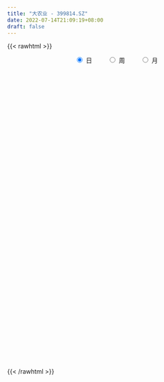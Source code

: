 ```yaml
---
title: "大农业 - 399814.SZ"
date: 2022-07-14T21:09:19+08:00
draft: false
---
```

{{< rawhtml >}}
    <div style="text-align: center">
        <label style="padding: 1rem;"><input style="margin-right: .5rem" type="radio" name="period" value="D" checked onclick="period_change(this)">日</label>
        <label style="padding: 1rem;"><input style="margin-right: .5rem" type="radio" name="period" value="W" onclick="period_change(this)">周</label>
        <label style="padding: 1rem;"><input style="margin-right: .5rem" type="radio" name="period" value="M" onclick="period_change(this)">月</label>
    </div>
    <div id="chart" style="height: 700px;"></div> 
    <script type="text/javascript">
        const D_v = [13760793.0,10849552.0,13003935.0,11806963.0,13991349.0,14941688.0,15130949.0,20961383.0,23289715.0,17794027.0,22032967.0,19702840.0,26620219.0,30632725.0,22673042.0,21141351.0,16180294.0,15874391.0,16228637.0,17466941.0,15773675.0,21034881.0,16459030.0,16552497.0,14887989.0,21022398.0,18605764.0,20597598.0,24367775.0,24073496.0,25489030.0,22647988.0,19625273.0,20586512.0,19150199.0,23919908.0,17405735.0,17652282.0,22200413.0,23773396.0,18192122.0,13948581.0,17046277.0,16920016.0,15709624.0,11211591.0,13555042.0,14215089.0,12126503.0,13468793.0,13106370.0,10281682.0,13729070.0,12140032.0,12288174.0,10796545.0,8270695.0,9500576.0,8373549.0,8585966.0,9636516.0,9401990.0,8375995.0,6960467.0,6554106.0,7989705.0,7230369.0,7409186.0,7490546.0,6872987.0,8854190.0,11030259.0,9704530.0,8818393.0,7585716.0,6445114.0,9205200.0,7678766.0,6117011.0,6404002.0,6878807.0,7475152.0,7335962.0,8903245.0,8473345.0,8032221.0,8608106.0,7148852.0,6729580.0,7199738.0,7684986.0,10580654.0,9918135.0,9259770.0,9071256.0,7887063.0,10381974.0,10210198.0,8104570.0,9565248.0,8424572.0,11257976.0,8940750.0,7993542.0,6933733.0,8679620.0,10175782.0,8593893.0,9940470.0,12492795.0,12519015.0,12514215.0,9374060.0,10166508.0,10631546.0,11612437.0,12143348.0,8824747.0,9889800.0,10700941.0,10912092.0,14624251.0,15040136.0,13622720.0,11894909.0,9524521.0,12769942.0,12557773.0,9918154.0,10495285.0,20322357.0,22491669.0,24403714.0,22066560.0,17591395.0,17836871.0,15235075.0,15415155.0,15096664.0,11952019.0,11749268.0,14893709.0,10978465.0,13806169.0,14676229.0,15492774.0,17032586.0,15400038.0,14701543.0,15644743.0,15010447.0,14099617.0,15652261.0,13472481.0,13222852.0,11916176.0,11743154.0,11572511.0,15524606.0,20547800.0,27575969.0,18344773.0,15492638.0,15528073.0,14565728.0,12704356.0,11755202.0,12570461.0,12141684.0,11345277.0,14192243.0,12542102.0,9281405.0,9003626.0,10130537.0,9942525.0,7958357.0,9080542.0,8926653.0,9107154.0,8722860.0,9186283.0,8258226.0,8317706.0,8557538.0,8711867.0,9149725.0,8613695.0,8965882.0,9229591.0,8278421.0,8010000.0,7891378.0,7882854.0,9049439.0,8934990.0,7913195.0,6538844.0,6713156.0,8315579.0,8814046.0,7089977.0,6716504.0,7702058.0,8563475.0,7527726.0,8070182.0,7610633.0,8813922.0,10707697.0,10523887.0,11505497.0,10641089.0,13597033.0,11632599.0,10007363.0,9756140.0,7113704.0,6873805.0,8124530.0,8305969.0,10882498.0,9384946.0,9090739.0,9283811.0,9122805.0,9253225.0,11487459.0,12803822.0,10019953.0,9134822.0,10094828.0,9089603.0,9175366.0,9786140.0,9728119.0,9105376.0,7932852.0,9112923.0,9412381.0,9852823.0,11109601.0,10012708.0,9293424.0,8927550.0,13682443.0,11418022.0,8706542.0,9229901.0,10119263.0,10053563.0,11542010.0,9496896.0,10239538.0,8669732.0,11854198.0,10660872.0,10635296.0,12187280.0,9844916.0,12507429.0,9908557.0,11511290.0,10692415.0,11992084.0,13013302.0,12946929.0,11841678.0,12491038.0,12472502.0,16235872.0,11925806.0,10719871.0,13473081.0,10853452.0,14851826.0,13862661.0,11604718.0,11546901.0,12286375.0,12482291.0,11763951.0,9515114.0,9165441.0,10205424.0,9673252.0,9616147.0,10300639.0,10348474.0,9669365.0,13383735.0,11463844.0,13380247.0,11628750.0,14372910.0,12468433.0,11350835.0,13068371.0,12937417.0,11623916.0,12712381.0,12538905.0,10286095.0,18743485.0,14753291.0,10200370.0,13843691.0,17658716.0,19774861.0,11514287.0,13464491.0,12598483.0,20148525.0,23017930.0,19907540.0,16535995.0,14003634.0,19570608.0,17544928.0,22477293.0,18001311.0,14324101.0,13721692.0,14798842.0,13890139.0,15543857.0,14362070.0,15218669.0,15756073.0,19749594.0,22440877.0,21885716.0,16986157.0,12793734.0,15375313.0,13594656.0,11762681.0,13250931.0,17558580.0,13751235.0,11857874.0,11905178.0,13578023.0,14232143.0,12846447.0,14039891.0,11086542.0,9951069.0,11340252.0,11147879.0,9639557.0,9604910.0,10849230.0,10329772.0,12207567.0,12734709.0,13290400.0,13298563.0,12930751.0,9976371.0,8334416.0,9302330.0,8540496.0,10459072.0,8388088.0,9171807.0,10215221.0,11460359.0,11155150.0,10029398.0,9543454.0,7597899.0,9098222.0,15310861.0,14384919.0,10545622.0,10985723.0,12559481.0,11245346.0,10120549.0,9701180.0,8714361.0,8376920.0,8317411.0,8159176.0,9590742.0,8081486.0,6873780.0,8199285.0,6778118.0,6972779.0,7782643.0,8537702.0,7744422.0,11453185.0,11975450.0,10376108.0,9753242.0,7698159.0,7300205.0,8887672.0,8282633.0,8413022.0,8897977.0,11380502.0,14530462.0,9364381.0,8767128.0,10928703.0,10858149.0,10053150.0,10434724.0,11488387.0,11988723.0,13063096.0,10498618.0,13131837.0,10274535.0,12303554.0,12198941.0,11494951.0,8920005.0,11371115.0,10564414.0,8132792.0,9153353.0,11740781.0,12581720.0,14289319.0,12469947.0,10341781.0,9980475.0,10158747.0,10755616.0,10844145.0,14548895.0,11298888.0,10945145.0,12079247.0,10823058.0,10875478.0,12807514.0,13418643.0,13855553.0,10317113.0,12534647.0,11770413.0,12067790.0,10238320.0,12149558.0,12046748.0,8757655.0,7760329.0,9435721.0,10865202.0,8516979.0,8864517.0,12746475.0,9810441.0,8161826.0,9403235.0,9954379.0,11767225.0,11259831.0,8950612.0,7898429.0,7932553.0,9011901.0,13140132.0,10789472.0,8630470.0,10938758.0,11554467.0,11866365.0,13863817.0,14488103.0,25789710.0,24720462.0,23599831.0,21778898.0,17267115.0,17128933.0,16705159.0,17229720.0,15438904.0,15982051.0,20846681.0,17691407.0,19446245.0,16885553.0,16677713.0,24329769.0,25960700.0,22960679.0,19294810.0,16416667.0,17444472.0,14865851.0,16314230.0,13587982.0]
const D_histogram = [0.0,0.1141825641,0.8665267774,3.0454009277,6.0397696108,7.3953042135,7.6536865149,10.3197566515,12.3369533633,13.7868396033,16.5537268623,16.77976021,20.9637164003,22.3379998223,22.1959460824,13.7394065771,10.132576967,9.0921016025,9.011687889,8.8291330506,7.9408670303,2.2301268822,-0.5953188811,0.338075076,2.0479312256,3.540048071,4.254935414,5.8404045065,5.5703125447,7.6582680191,6.0439935244,3.8048271285,2.4038417632,0.4602781756,-3.3250397749,-4.65226336,-5.0818806629,-5.0110799459,-3.276869955,-2.6332491596,-4.5184152768,-3.871730374,-2.0007632874,-2.3587691449,-4.779839289,-4.2992730255,-1.4437126628,-0.091265231,1.0063713025,1.8591982436,-1.2268403555,-6.5071925624,-15.713949667,-21.6746021191,-29.4619249122,-33.3232916816,-33.1442503965,-31.8724954572,-28.4169219725,-25.9306430022,-24.4771420712,-21.0095696649,-18.8375125633,-17.4960125206,-14.1895950525,-13.2337237149,-11.5478464581,-10.152741857,-6.8102082969,-4.2720770157,0.0304531962,5.883848953,11.4081645356,13.3264947714,12.2910215644,10.5602825236,7.3668121122,7.1396757871,5.8528296808,3.3021167731,-1.2176570811,-4.0292064442,-3.6245949485,-2.1015415912,0.2122363843,-0.9058595085,-1.1112936322,-0.1763456135,0.3790140984,2.5287927917,2.4457553419,3.9407702376,5.0385800786,4.9252172779,4.1831466726,2.3477806393,3.1284825158,2.6343947615,2.6183151558,4.2712346534,5.7671790406,6.3681316209,6.3143806391,3.4916715088,1.9109706923,2.4021856236,1.5048036355,2.8961455888,3.6377609856,4.834942153,6.9079270307,8.6576067031,9.0129178953,7.0065579597,5.5717275065,2.8554292027,3.6929273043,3.720612592,4.0312118441,3.7971664139,1.70763196,2.1415477144,-0.6402210958,-0.659797203,-1.8253520202,-1.1248998458,0.0189739185,-1.0557768946,-0.5627654585,0.4584258544,5.8138878,13.2415770081,17.6505568564,20.2923887451,18.3295705799,12.569483087,9.5474529482,5.9574798182,0.8542895476,-4.3125242602,-6.3983225258,-9.7526487534,-10.7585876022,-8.3774255728,-6.3578794057,-3.9839748217,-1.9552601316,0.5202310859,-0.5556563496,-3.9394203942,-4.6230483113,-2.3543336063,0.2022382303,0.9549721653,0.6818442757,3.2039986548,7.0363403262,11.24304395,11.362055516,12.9212197032,11.5972704427,7.2915907308,1.1591075283,-3.7358247996,-9.4652575063,-11.4438530491,-14.3844128756,-15.4831550133,-19.7928644706,-22.6716593544,-27.5761065473,-32.3092279122,-33.4660848396,-30.3498821329,-27.1338216044,-26.7332657359,-24.0134257666,-18.8945935825,-13.5439384642,-11.6240147928,-8.1899226372,-6.174890684,-5.2184451692,-3.2248738932,-0.2135095258,2.4916887545,6.273969375,7.6039314085,9.0822688959,11.6692687621,12.3647228471,12.0057275723,11.6320551232,9.6391411659,6.2212181262,4.4139232668,3.6663521866,3.1639007005,2.580321401,4.6254697454,6.8783587632,8.2676969639,8.2787765885,8.9684268879,7.093572918,5.8366603597,5.0707404319,5.3345503988,5.5063287792,4.0465103098,2.4542067825,-0.1469824807,-0.5887771953,0.7694735749,0.6038051817,1.7284570117,4.453179525,5.7374016178,5.9809952768,6.055832084,4.2606462976,2.7031849867,3.2396319512,3.269335813,3.0218602379,1.1941483844,-0.0321771495,0.2710191452,0.4018219787,-0.6599898634,-1.1126561182,-2.4554734466,-4.3206977794,-5.6267149757,-6.3039516065,-7.2146354178,-8.7883501385,-10.5672288739,-11.2687940233,-11.6665934097,-12.1110663821,-10.6467505029,-8.750067172,-6.7053409926,-3.6969379535,0.8989121614,2.8390177316,4.2060178987,5.0239231196,3.7830339169,2.3172379364,1.2552088065,0.7351332837,-0.8255205965,-1.4710685814,-0.8753083192,1.2207163083,2.0180902639,2.3655072371,0.6092654803,-1.1893873438,-2.4043825981,-2.5090938521,-2.4864443019,-3.7182801632,-5.74232157,-9.3855576233,-12.7905079579,-12.5175165528,-11.4336608909,-6.4922775908,-1.8129420122,1.9634198919,4.3760094788,5.3465146048,9.6976662054,13.0793300055,13.4487509736,12.0241302048,10.9807011621,10.5685106186,7.4872293836,4.3619948698,1.3113304922,-2.4248278167,-3.320190142,-2.9229940192,-1.4297809016,-2.2993307408,-2.2565570153,-1.6240010869,-1.4012946842,-0.9737909532,0.274077155,1.6104876223,3.3000158568,5.4586445375,6.5913165651,7.6228137717,7.4177399803,6.5507200528,3.58770366,1.509021046,0.5428409237,0.1919476096,-1.2752650872,-0.9615498594,0.6366045226,3.4044806414,4.3387308828,4.563284024,5.5332933274,8.132933485,9.3943058997,9.1427632131,9.4658162317,8.0069920613,5.5839325333,3.8248112691,5.1302661882,4.6849380213,3.3603616749,2.6833022398,2.8299606746,1.7106838606,0.7141614383,-0.2764840334,1.7042425547,2.0992104246,3.2571997898,5.0977909921,7.4583077021,6.2267225834,4.2130586777,2.8938639338,0.2869468758,-1.057594549,-1.4366992867,-1.1957971932,-1.534188712,-1.9527501446,-2.9115296131,-3.4711015659,-3.5465588216,-4.3623492571,-6.0778231004,-7.5025674067,-8.6013978461,-9.0307909946,-9.4117928305,-8.9387628806,-8.2418482238,-6.3974757768,-5.7404286817,-3.2947787975,-0.2091986605,2.9601879155,4.6623906544,5.8647164502,5.2453680144,3.0354838117,1.8934553742,-0.1312644954,-2.2936543876,-2.8753159248,-2.2006505586,-0.8458720401,1.082891397,2.4571709643,2.8969459956,1.2051487895,0.1657509491,0.5479914561,2.0028132108,2.3850335514,1.56690588,-0.5782118148,-0.4420666894,-2.3949854856,-2.3650941636,-4.8380906451,-7.5020139328,-8.0932813166,-7.7823027637,-8.01428255,-7.1225511698,-7.3986107863,-7.3697417237,-9.9125058464,-10.0135292175,-11.6666369797,-11.5690290542,-9.0166599642,-6.3944809801,-2.3854436819,2.0671829546,3.1113361379,2.9319071925,3.1684834281,3.1762780978,4.0112452206,4.6436608576,5.2927154027,5.0229640896,4.909279113,3.0394116131,2.3994184083,2.2239053321,3.6230615,4.2760870438,3.7767315139,3.4102617967,0.4854799205,-4.7761911648,-9.0950536037,-10.1034393076,-7.8434694272,-8.8264808623,-13.4277115973,-13.2746054412,-10.5352050197,-7.1692019354,-3.4296903308,-0.5169215947,1.6107069748,2.5725324447,2.7686608876,3.3587086524,5.0546408759,7.4910976445,7.589332297,8.2089686333,7.5544371262,5.5990081389,4.0615726593,3.1600247194,3.8288586627,2.7635656056,4.2673265646,4.9232726537,6.4114969834,7.6874196825,7.8995953956,4.1796501787,0.6429989427,-5.5298099589,-9.3900402699,-8.2335775897,-8.0346672548,-7.0288763852,-4.531509371,-4.0609313989,-2.6777657312,-1.0308367091,-0.0675918087,0.3551699592,0.6667951983,1.562115204,2.315165547,2.407584823,2.1673965283,3.6207126264,5.1235273572,3.414859143,3.5246969114,3.3594946334,2.8487920591,2.5355577143,4.3896072334,4.4773805507,4.1001042443,4.8820133608,6.0879791571,7.1330478468,7.4701144122,8.4642822207,9.5543321945,11.2233025418,10.7807476063,10.3531774302,10.3500287821,9.5624122373,7.6668164257,5.8153468567,4.8158585295,4.8917480133,6.7478888746,8.1015823286,6.0287167657,6.009356528,6.0407210617,8.8966098273,10.3495003305,7.9571137873,6.2671285865,3.7574221326,0.3616404232,-3.8864548048,-6.4810616514,-8.8336611497]
const D_fast = [0.0,0.1427282051,1.1117041128,4.051928495,8.5562395808,11.7606002369,13.932404167,19.1784134665,24.2798485192,29.1764446599,36.0817636345,40.5027370347,49.927622325,56.8864057027,62.2933384834,57.2716506223,56.197965254,57.4305152902,59.6030235488,61.6277519731,62.7247027104,57.5714942829,54.5972187993,55.6151315253,57.8369704813,60.2140993445,61.9927205411,65.0382907601,66.1607769345,70.1632994137,70.0600233002,68.7720636864,67.9720387618,66.1435447182,61.526966824,59.0366773989,57.3365899302,56.1546206607,57.0696131628,57.0549216683,54.040151732,53.7189040413,55.089680306,54.1419821623,50.525952196,49.9317002031,52.4263324,53.7559635242,55.1051928832,56.4228193853,53.0300706973,46.1229203498,32.9876758285,21.6083728465,6.4555688254,-5.7366208644,-13.8436421785,-20.5400111034,-24.1886681118,-28.185049892,-32.8508344789,-34.6356544888,-37.1729755281,-40.2054786154,-40.4464599105,-42.7990195017,-44.0001038594,-45.1431847225,-43.5032032366,-42.0330912094,-37.7229476985,-30.3985897033,-22.0222329869,-16.7722790582,-14.7349968741,-13.825665284,-15.1774326674,-13.6196500457,-13.4432887318,-15.1684724463,-19.9926605707,-23.8115115449,-24.3130487863,-23.3153808268,-20.9485437552,-22.2931045252,-22.7763620569,-21.8855004416,-21.2353872051,-18.4534103139,-17.9250089282,-15.444801473,-13.0873466125,-11.9694050936,-11.6656890308,-12.9141099043,-11.3512873989,-11.1867764627,-10.5482772796,-7.8275491186,-4.8898099713,-2.6968244857,-1.1719803078,-3.1217715609,-4.2247297043,-3.1329683671,-3.6541494463,-1.5387710958,0.1122845473,2.518201253,6.3181678884,10.2322492366,12.8407899027,12.586069457,12.5441708803,10.5417298772,12.3024598049,13.2602982406,14.5787004538,15.2939466271,13.6313201631,14.6006228461,11.658798762,11.474273354,9.8523805317,10.2716077447,11.4202249886,10.0815299518,10.4338500233,11.5696477999,18.3785816954,29.1166651556,37.938284218,45.6532132929,48.2727877727,45.6550710516,45.0199041498,42.9193009743,38.0296830907,31.7847382179,28.0993593207,22.3068709048,18.6112851555,18.8980907917,19.3281671074,20.706077986,22.2459776431,24.8515266321,23.6367251092,19.2681059661,17.4287159711,19.1088472746,21.7159786687,22.7074556451,22.6047888244,25.9279428671,31.5193696201,38.5368342314,41.4963596764,46.2858287895,47.8611971397,45.3784151105,39.53570879,33.7068202621,25.6110731789,20.7715143738,14.2348513285,9.2653204374,0.0073948624,-8.53931486,-20.3377886896,-33.1482170327,-42.67159517,-47.1428629964,-50.7102578691,-56.9930184346,-60.2765349069,-59.8813511184,-57.9166806161,-58.902760643,-57.5161491467,-57.0448398644,-57.393005642,-56.2056528393,-53.2476658533,-49.9195453844,-44.5687724201,-41.3378275345,-37.5889228231,-32.0846057663,-28.2979709696,-25.6555343513,-23.1211930197,-22.7043216855,-24.5669401937,-25.2707542363,-25.1017372699,-24.8132135809,-24.7517125302,-21.5501967493,-17.5777180407,-14.121455599,-12.0406818273,-9.1089248059,-9.2103855463,-9.0081330148,-8.5063678346,-6.908920268,-5.3605596928,-5.8087505847,-6.7875024164,-9.4254372998,-10.0144263132,-8.4638071492,-8.478524247,-6.9217581641,-3.0837407696,-0.3651682723,1.3736742059,2.9624690341,2.2324448222,1.3507797578,2.6971347102,3.5441725252,4.0521620096,2.5229872522,1.2886174309,1.6595685119,1.8908268401,0.6640175322,-0.0668127522,-2.0234984422,-4.9688972199,-7.6815931601,-9.9348176926,-12.6491603583,-16.4199626137,-20.8406485675,-24.3594122228,-27.6738599616,-31.1460995295,-32.3434712761,-32.6343047382,-32.2659138069,-30.1817452562,-25.3611671009,-22.7113070978,-20.2928024561,-18.2189164552,-18.5140471787,-19.4005336751,-20.1487606034,-20.4850528052,-22.2520868346,-23.2654019648,-22.8884687824,-20.4872650778,-19.1853685563,-18.2465747738,-19.8505001605,-21.9464998206,-23.7625907244,-24.4945754414,-25.0935369667,-27.2549428687,-30.7145646681,-36.7041901272,-43.3067674513,-46.1631551844,-47.9377147453,-44.6194008429,-40.3933007673,-36.1260838902,-32.6194919336,-30.3123581564,-23.5367900044,-16.8852937029,-13.1536849915,-11.5722732091,-9.8705269613,-7.6405898502,-8.8500637392,-10.8847995356,-13.6076312901,-17.9499965532,-19.675406414,-20.008958796,-18.8731909038,-20.3175734281,-20.8389389566,-20.6123832999,-20.7400005682,-20.5559445755,-19.2395571785,-17.5005248057,-14.985992607,-11.4627027919,-8.682201623,-5.7450009735,-4.0956397699,-3.3249796841,-5.3910701619,-7.0924975144,-7.9229674058,-8.2258738175,-10.011902786,-9.9385750231,-8.1812695105,-4.5622732313,-2.5433402692,-1.1779661221,1.1753665132,5.808240042,9.4181889317,11.4523370483,14.1418441249,14.6847679697,13.6576915751,12.8547731282,15.4427945943,16.1687009328,15.684215005,15.6779811299,16.5321297334,15.8405238845,15.0225418219,13.9627753418,16.3695625686,17.2893330446,19.2616223572,22.3766613075,26.6017549431,26.9268504702,25.966451234,25.3707224736,22.8355421345,21.2266020725,20.4883225131,20.4302753082,19.7083366115,18.8015876427,17.1149257709,15.6875784267,14.7254814655,12.8191037157,9.5841740973,6.2837879394,3.0346080385,0.3475171414,-2.3864329021,-4.1480936724,-5.5116410716,-5.2666375688,-6.0446976441,-4.4227424593,-1.3894619874,2.5199715674,5.38777197,8.0562768783,8.7482704461,7.2972571963,6.6285926024,4.5710566089,1.8352531198,0.5347626014,0.659265328,1.8025758365,4.0020621228,5.9906344312,7.1546459614,5.7641359527,4.7661758495,5.2854142206,7.240939278,8.2194180064,7.793016805,5.5033461565,5.5289746096,2.977309442,2.415927223,-1.2665919197,-5.8060186906,-8.4206064035,-10.0552035415,-12.2907539654,-13.1796603777,-15.3053726907,-17.1189390591,-22.1398296434,-24.7442353189,-29.3140023259,-32.108651664,-31.8104475651,-30.7868888259,-27.3742124482,-22.4047900731,-20.5828028553,-20.0292550026,-19.0005579099,-18.1986937159,-16.3609152879,-14.5675844364,-12.5953510407,-11.6093613314,-10.4957265297,-11.6057411263,-11.6458797291,-11.2654164722,-8.9604949294,-7.2384476246,-6.7936202761,-6.3075245441,-9.1109364401,-15.5666553166,-22.1592811564,-25.6935266873,-25.3944241637,-28.5840558143,-36.5422144487,-39.7077596528,-39.6021604863,-38.0284578858,-35.146368864,-32.3628305265,-29.8325252133,-28.2275666322,-27.3392729674,-25.9095480396,-22.949955597,-18.6407244173,-16.6451566906,-13.9732781959,-12.7392004215,-13.2948773741,-13.8169196888,-13.9284614489,-12.3024128399,-12.6768144956,-10.1062218954,-8.2194576429,-5.1283590674,-1.9305814476,0.2564931143,-2.4185395579,-5.7944410582,-13.3497024496,-19.557442828,-20.4593745452,-22.269131024,-23.0205592507,-21.6560695793,-22.2007244569,-21.487000222,-20.0977803772,-19.151433429,-18.6398791713,-18.1615551326,-16.8757063259,-15.5438645961,-14.8495491144,-14.5478882771,-12.1893940224,-9.4056974522,-10.2606508807,-9.2696388845,-8.5949675041,-8.3934720636,-8.0728169798,-5.1213656523,-3.9142471974,-3.2664974428,-1.2640849861,1.4638755995,4.2922062509,6.4968014193,9.607039783,13.0856728055,17.5604687882,19.8131007543,21.9738249357,24.5581834831,26.1611699976,26.1822782925,25.7846454376,25.9891217429,27.28794823,30.8310613099,34.2101503461,33.6444639746,35.127442869,36.668987668,41.7490288905,45.7892944762,45.3861863799,45.2629833257,43.6926324049,40.3872608014,35.1675518721,30.9526796128,26.3916648271]
const D_slow = [0.0,0.028545641,0.2451773354,1.0065275673,2.51646997,4.3652960234,6.2787176521,8.858656815,11.9428951558,15.3896050567,19.5280367722,23.7229768247,28.9639059248,34.5484058804,40.097392401,43.5322440452,46.065388287,48.3384136876,50.5913356599,52.7986189225,54.7838356801,55.3413674007,55.1925376804,55.2770564494,55.7890392558,56.6740512735,57.737785127,59.1978862536,60.5904643898,62.5050313946,64.0160297757,64.9672365578,65.5681969986,65.6832665425,64.8520065988,63.6889407588,62.4184705931,61.1657006066,60.3464831179,59.688170828,58.5585670088,57.5906344153,57.0904435934,56.5007513072,55.305791485,54.2309732286,53.8700450629,53.8472287551,54.0988215808,54.5636211417,54.2569110528,52.6301129122,48.7016254954,43.2829749657,35.9174937376,27.5866708172,19.3006082181,11.3324843538,4.2282538606,-2.2544068899,-8.3736924077,-13.6260848239,-18.3354629648,-22.7094660949,-26.256864858,-29.5652957868,-32.4522574013,-34.9904428655,-36.6929949398,-37.7610141937,-37.7534008946,-36.2824386564,-33.4303975225,-30.0987738296,-27.0260184385,-24.3859478076,-22.5442447796,-20.7593258328,-19.2961184126,-18.4705892193,-18.7750034896,-19.7823051007,-20.6884538378,-21.2138392356,-21.1607801395,-21.3872450166,-21.6650684247,-21.7091548281,-21.6144013035,-20.9822031056,-20.3707642701,-19.3855717107,-18.125926691,-16.8946223716,-15.8488357034,-15.2618905436,-14.4797699147,-13.8211712243,-13.1665924353,-12.098783772,-10.6569890118,-9.0649561066,-7.4863609469,-6.6134430697,-6.1357003966,-5.5351539907,-5.1589530818,-4.4349166846,-3.5254764382,-2.3167409,-0.5897591423,1.5746425335,3.8278720073,5.5795114972,6.9724433739,7.6863006745,8.6095325006,9.5396856486,10.5474886096,11.4967802131,11.9236882031,12.4590751317,12.2990198578,12.134070557,11.677732552,11.3965075905,11.4012510701,11.1373068465,10.9966154818,11.1112219454,12.5646938954,15.8750881475,20.2877273616,25.3608245478,29.9432171928,33.0855879646,35.4724512016,36.9618211562,37.1753935431,36.097262478,34.4976818466,32.0595196582,29.3698727577,27.2755163645,25.6860465131,24.6900528076,24.2012377747,24.3312955462,24.1923814588,23.2075263603,22.0517642824,21.4631808809,21.5137404384,21.7524834798,21.9229445487,22.7239442124,24.4830292939,27.2937902814,30.1343041604,33.3646090862,36.2639266969,38.0868243796,38.3766012617,37.4426450618,35.0763306852,32.2153674229,28.619264204,24.7484754507,19.8002593331,14.1323444945,7.2383178576,-0.8389891204,-9.2055103303,-16.7929808636,-23.5764362647,-30.2597526986,-36.2631091403,-40.9867575359,-44.372742152,-47.2787458502,-49.3262265095,-50.8699491804,-52.1745604728,-52.9807789461,-53.0341563275,-52.4112341389,-50.8427417951,-48.941758943,-46.671191719,-43.7538745285,-40.6626938167,-37.6612619236,-34.7532481428,-32.3434628514,-30.7881583198,-29.6846775031,-28.7680894565,-27.9771142814,-27.3320339311,-26.1756664948,-24.456076804,-22.389152563,-20.3194584158,-18.0773516939,-16.3039584643,-14.8447933744,-13.5771082665,-12.2434706668,-10.866888472,-9.8552608945,-9.2417091989,-9.2784548191,-9.4256491179,-9.2332807242,-9.0823294287,-8.6502151758,-7.5369202946,-6.1025698901,-4.6073210709,-3.0933630499,-2.0282014755,-1.3524052288,-0.542497241,0.2748367122,1.0303017717,1.3288388678,1.3207945804,1.3885493667,1.4890048614,1.3240073956,1.045843366,0.4319750044,-0.6481994405,-2.0548781844,-3.6308660861,-5.4345249405,-7.6316124751,-10.2734196936,-13.0906181994,-16.0072665519,-19.0350331474,-21.6967207731,-23.8842375661,-25.5605728143,-26.4848073027,-26.2600792623,-25.5503248294,-24.4988203547,-23.2428395748,-22.2970810956,-21.7177716115,-21.4039694099,-21.220186089,-21.4265662381,-21.7943333834,-22.0131604632,-21.7079813861,-21.2034588202,-20.6120820109,-20.4597656408,-20.7571124768,-21.3582081263,-21.9854815893,-22.6070926648,-23.5366627056,-24.9722430981,-27.3186325039,-30.5162594934,-33.6456386316,-36.5040538543,-38.127123252,-38.5803587551,-38.0895037821,-36.9955014124,-35.6588727612,-33.2344562099,-29.9646237085,-26.6024359651,-23.5964034139,-20.8512281234,-18.2091004687,-16.3372931228,-15.2467944054,-14.9189617823,-15.5251687365,-16.355216272,-17.0859647768,-17.4434100022,-18.0182426874,-18.5823819412,-18.988382213,-19.338705884,-19.5821536223,-19.5136343335,-19.111012428,-18.2860084638,-16.9213473294,-15.2735181881,-13.3678147452,-11.5133797501,-9.8756997369,-8.9787738219,-8.6015185604,-8.4658083295,-8.4178214271,-8.7366376989,-8.9770251637,-8.8178740331,-7.9667538727,-6.882071152,-5.741250146,-4.3579268142,-2.324693443,0.023883032,2.3095738352,4.6760278932,6.6777759085,8.0737590418,9.0299618591,10.3125284061,11.4837629115,12.3238533302,12.9946788901,13.7021690588,14.1298400239,14.3083803835,14.2392593752,14.6653200139,15.19012262,16.0044225674,17.2788703155,19.143447241,20.7001278868,21.7533925563,22.4768585397,22.5485952587,22.2841966214,21.9250217998,21.6260725015,21.2425253235,20.7543377873,20.026455384,19.1586799926,18.2720402872,17.1814529729,15.6619971978,13.7863553461,11.6360058846,9.3783081359,7.0253599283,4.7906692082,2.7302071522,1.130838208,-0.3042689624,-1.1279636618,-1.1802633269,-0.440216348,0.7253813156,2.1915604281,3.5029024317,4.2617733846,4.7351372282,4.7023211043,4.1289075074,3.4100785262,2.8599158866,2.6484478766,2.9191707258,3.5334634669,4.2576999658,4.5589871632,4.6004249004,4.7374227645,5.2381260672,5.834384455,6.226110925,6.0815579713,5.971041299,5.3722949276,4.7810213867,3.5714987254,1.6959952422,-0.327325087,-2.2729007779,-4.2764714154,-6.0571092078,-7.9067619044,-9.7491973354,-12.227323797,-14.7307061013,-17.6473653463,-20.5396226098,-22.7937876009,-24.3924078459,-24.9887687663,-24.4719730277,-23.6941389932,-22.9611621951,-22.1690413381,-21.3749718136,-20.3721605085,-19.2112452941,-17.8880664434,-16.632325421,-15.4050056427,-14.6451527394,-14.0452981374,-13.4893218043,-12.5835564293,-11.5145346684,-10.5703517899,-9.7177863408,-9.5964163606,-10.7904641518,-13.0642275527,-15.5900873797,-17.5509547365,-19.757574952,-23.1145028514,-26.4331542117,-29.0669554666,-30.8592559504,-31.7166785331,-31.8459089318,-31.4432321881,-30.8000990769,-30.107933855,-29.2682566919,-28.004596473,-26.1318220618,-24.2344889876,-22.1822468293,-20.2936375477,-18.893885513,-17.8784923482,-17.0884861683,-16.1312715026,-15.4403801012,-14.3735484601,-13.1427302966,-11.5398560508,-9.6180011302,-7.6431022813,-6.5981897366,-6.4374400009,-7.8198924907,-10.1674025581,-12.2257969555,-14.2344637692,-15.9916828655,-17.1245602083,-18.139793058,-18.8092344908,-19.0669436681,-19.0838416203,-18.9950491305,-18.8283503309,-18.4378215299,-17.8590301431,-17.2571339374,-16.7152848053,-15.8101066487,-14.5292248094,-13.6755100237,-12.7943357958,-11.9544621375,-11.2422641227,-10.6083746941,-9.5109728858,-8.3916277481,-7.366601687,-6.1460983468,-4.6241035576,-2.8408415959,-0.9733129928,1.1427575623,3.531340611,6.3371662464,9.032353148,11.6206475055,14.2081547011,16.5987577604,18.5154618668,19.969298581,21.1732632134,22.3962002167,24.0831724353,26.1085680175,27.6157472089,29.1180863409,30.6282666063,32.8524190632,35.4397941458,37.4290725926,38.9958547392,39.9352102724,40.0256203782,39.054006677,37.4337412641,35.2253259767]
const D_data = [['2020-06-23', 1492.2314, 1499.7363, 1487.139, 1506.3933],['2020-06-24', 1502.5939, 1501.5255, 1494.0998, 1508.6094],['2020-06-29', 1503.5952, 1512.2909, 1503.5952, 1515.8424],['2020-06-30', 1521.6344, 1539.7908, 1515.8694, 1541.0842],['2020-07-01', 1545.5991, 1567.9572, 1543.9982, 1573.0425],['2020-07-02', 1572.1092, 1565.1097, 1557.6861, 1584.3915],['2020-07-03', 1561.903, 1562.5435, 1543.4478, 1566.1332],['2020-07-06', 1566.1135, 1608.9661, 1566.1135, 1609.973],['2020-07-07', 1622.0471, 1624.1327, 1610.3011, 1648.6031],['2020-07-08', 1622.9581, 1638.8802, 1619.474, 1639.4427],['2020-07-09', 1639.7496, 1681.5198, 1639.6853, 1681.5785],['2020-07-10', 1673.9077, 1674.2743, 1668.8858, 1689.227],['2020-07-13', 1687.9711, 1754.7878, 1687.9711, 1756.3943],['2020-07-14', 1770.3802, 1756.5878, 1715.4083, 1770.3802],['2020-07-15', 1758.0197, 1764.149, 1742.9335, 1788.1097],['2020-07-16', 1761.2396, 1656.9938, 1655.8343, 1763.0032],['2020-07-17', 1656.5011, 1701.0362, 1655.1803, 1715.0352],['2020-07-20', 1733.2522, 1735.0605, 1692.8282, 1735.9681],['2020-07-21', 1743.2934, 1758.3934, 1729.5969, 1765.7357],['2020-07-22', 1745.5006, 1770.9524, 1732.2021, 1776.9237],['2020-07-23', 1757.0103, 1773.6217, 1734.6103, 1782.1641],['2020-07-24', 1764.764, 1707.2096, 1699.3178, 1779.2552],['2020-07-27', 1725.515, 1728.7613, 1713.0329, 1753.9154],['2020-07-28', 1742.2159, 1778.5328, 1734.2857, 1778.5574],['2020-07-29', 1773.5842, 1804.3328, 1754.0523, 1804.4778],['2020-07-30', 1808.2789, 1820.5726, 1804.426, 1825.0105],['2020-07-31', 1811.0132, 1828.1241, 1798.6483, 1842.7928],['2020-08-03', 1839.6561, 1857.69, 1836.7675, 1857.7877],['2020-08-04', 1859.7427, 1851.1405, 1844.7647, 1884.9103],['2020-08-05', 1845.8412, 1899.7421, 1831.7148, 1899.8699],['2020-08-06', 1899.528, 1869.1603, 1854.5052, 1899.528],['2020-08-07', 1858.2321, 1864.0377, 1828.6756, 1883.1572],['2020-08-10', 1860.2634, 1876.483, 1848.9089, 1882.254],['2020-08-11', 1878.4237, 1871.1292, 1866.8585, 1908.3144],['2020-08-12', 1869.8234, 1840.6646, 1809.6636, 1872.0952],['2020-08-13', 1851.7587, 1863.578, 1844.3778, 1877.2219],['2020-08-14', 1865.5156, 1875.1582, 1845.5357, 1876.4556],['2020-08-17', 1879.1531, 1885.2296, 1872.047, 1893.1963],['2020-08-18', 1882.7866, 1916.3304, 1875.0877, 1926.0747],['2020-08-19', 1910.2205, 1915.3125, 1900.6891, 1938.8118],['2020-08-20', 1904.3315, 1885.8152, 1875.8299, 1908.857],['2020-08-21', 1898.6811, 1919.1175, 1898.6811, 1929.0084],['2020-08-24', 1923.6866, 1947.1304, 1917.7723, 1949.8719],['2020-08-25', 1943.7139, 1929.6573, 1923.2283, 1951.1012],['2020-08-26', 1928.21, 1901.3701, 1890.2979, 1939.9344],['2020-08-27', 1903.1422, 1936.6533, 1892.8135, 1936.9714],['2020-08-28', 1924.6752, 1980.8948, 1920.9963, 1984.6403],['2020-08-31', 1988.8054, 1980.5513, 1973.5658, 2004.4854],['2020-09-01', 1975.354, 1992.0854, 1959.7194, 1992.0854],['2020-09-02', 1999.4758, 2003.2236, 1978.1222, 2018.7518],['2020-09-03', 1996.8039, 1955.8125, 1945.9806, 2006.0921],['2020-09-04', 1906.3227, 1910.1238, 1888.2861, 1913.46],['2020-09-07', 1903.4376, 1819.8912, 1810.929, 1904.7138],['2020-09-08', 1822.116, 1810.9629, 1782.4035, 1829.2334],['2020-09-09', 1785.0549, 1735.8596, 1725.2573, 1786.6687],['2020-09-10', 1757.8689, 1732.7662, 1725.5486, 1769.141],['2020-09-11', 1729.2122, 1750.0641, 1714.7494, 1752.061],['2020-09-14', 1763.8368, 1743.7652, 1732.1052, 1770.2139],['2020-09-15', 1745.2879, 1760.8603, 1731.1657, 1761.2879],['2020-09-16', 1759.6243, 1743.1423, 1737.3082, 1770.3964],['2020-09-17', 1735.9374, 1719.8771, 1700.636, 1735.9813],['2020-09-18', 1720.4017, 1738.6348, 1713.0369, 1738.6595],['2020-09-21', 1735.6136, 1719.4092, 1714.7181, 1735.666],['2020-09-22', 1709.1546, 1701.0043, 1697.3517, 1729.6559],['2020-09-23', 1708.1071, 1722.0233, 1703.1261, 1724.9822],['2020-09-24', 1713.8176, 1689.121, 1688.0699, 1725.9252],['2020-09-25', 1697.8493, 1691.0559, 1687.3697, 1704.237],['2020-09-28', 1699.8682, 1682.2372, 1680.3317, 1703.8282],['2020-09-29', 1697.3491, 1707.5732, 1687.8321, 1717.7778],['2020-09-30', 1712.1099, 1703.6804, 1695.2476, 1729.8015],['2020-10-09', 1737.1116, 1737.2678, 1722.7338, 1742.3041],['2020-10-12', 1745.5636, 1781.3631, 1736.386, 1781.5582],['2020-10-13', 1780.2648, 1810.0884, 1774.0268, 1811.4642],['2020-10-14', 1803.8122, 1790.4865, 1786.5883, 1804.5554],['2020-10-15', 1790.2381, 1762.0672, 1759.563, 1790.5326],['2020-10-16', 1764.7169, 1751.3523, 1739.8027, 1771.8603],['2020-10-19', 1759.7942, 1723.5009, 1720.2126, 1763.3523],['2020-10-20', 1725.0715, 1754.1369, 1717.6961, 1754.1472],['2020-10-21', 1760.0885, 1739.1024, 1731.6587, 1760.0885],['2020-10-22', 1735.4796, 1713.8234, 1696.6623, 1735.4796],['2020-10-23', 1705.1069, 1668.1256, 1663.5536, 1715.0975],['2020-10-26', 1654.3373, 1664.7779, 1625.1485, 1665.4222],['2020-10-27', 1658.8581, 1692.5957, 1658.1891, 1692.5957],['2020-10-28', 1698.5489, 1706.5547, 1692.2903, 1719.0476],['2020-10-29', 1686.2219, 1723.0954, 1682.8007, 1731.0865],['2020-10-30', 1720.0755, 1680.002, 1676.221, 1722.7795],['2020-11-02', 1679.7313, 1683.9648, 1676.0176, 1694.0767],['2020-11-03', 1690.4635, 1696.6249, 1673.86, 1696.7029],['2020-11-04', 1694.3306, 1692.8985, 1680.6301, 1708.4538],['2020-11-05', 1709.9259, 1718.3539, 1703.394, 1719.2533],['2020-11-06', 1722.6064, 1695.0186, 1680.2246, 1722.6064],['2020-11-09', 1699.9743, 1718.3594, 1699.9743, 1723.0202],['2020-11-10', 1721.2242, 1721.3462, 1700.7919, 1734.8428],['2020-11-11', 1717.5456, 1710.3372, 1709.1806, 1744.3281],['2020-11-12', 1713.3233, 1701.4548, 1691.1315, 1714.1328],['2020-11-13', 1696.115, 1681.1555, 1663.6352, 1696.3827],['2020-11-16', 1689.0736, 1711.163, 1670.2782, 1711.163],['2020-11-17', 1708.5618, 1696.2545, 1689.135, 1708.5618],['2020-11-18', 1698.4438, 1701.0447, 1690.4493, 1707.0024],['2020-11-19', 1697.6259, 1727.3731, 1685.3469, 1729.5766],['2020-11-20', 1722.9186, 1736.3601, 1718.5068, 1737.8673],['2020-11-23', 1737.4438, 1734.2994, 1723.4198, 1742.2413],['2020-11-24', 1731.6517, 1731.4909, 1721.8024, 1738.6955],['2020-11-25', 1735.5125, 1691.9053, 1691.9053, 1735.5977],['2020-11-26', 1690.3756, 1696.7827, 1674.7105, 1704.8548],['2020-11-27', 1703.2032, 1720.6978, 1697.4969, 1720.8704],['2020-11-30', 1727.6217, 1702.9942, 1702.8719, 1727.7058],['2020-12-01', 1700.1681, 1734.1087, 1698.6208, 1736.3765],['2020-12-02', 1736.9143, 1733.81, 1719.8023, 1745.4819],['2020-12-03', 1736.0313, 1747.7702, 1724.479, 1749.6798],['2020-12-04', 1750.5361, 1772.1357, 1747.1003, 1773.5506],['2020-12-07', 1772.3229, 1784.783, 1766.942, 1788.9555],['2020-12-08', 1784.884, 1780.5028, 1775.2596, 1787.6346],['2020-12-09', 1781.9222, 1753.5245, 1753.0669, 1784.772],['2020-12-10', 1750.8822, 1757.299, 1745.3303, 1766.4408],['2020-12-11', 1757.6966, 1734.4005, 1728.5197, 1759.6083],['2020-12-14', 1746.4717, 1777.6453, 1743.1257, 1779.3974],['2020-12-15', 1779.841, 1774.1171, 1762.3182, 1782.6318],['2020-12-16', 1773.8663, 1783.1312, 1769.9938, 1791.4852],['2020-12-17', 1780.6919, 1781.2314, 1768.0558, 1794.7811],['2020-12-18', 1769.3506, 1755.5493, 1750.0448, 1771.2764],['2020-12-21', 1764.6828, 1785.9769, 1749.7364, 1787.2969],['2020-12-22', 1781.112, 1741.6649, 1740.5314, 1788.9022],['2020-12-23', 1744.1214, 1769.9102, 1736.4043, 1771.4524],['2020-12-24', 1764.8564, 1753.0301, 1753.0301, 1780.4572],['2020-12-25', 1747.59, 1775.6222, 1740.2366, 1776.6306],['2020-12-28', 1776.7654, 1787.3709, 1768.2021, 1789.4573],['2020-12-29', 1787.666, 1760.9398, 1760.0956, 1788.4589],['2020-12-30', 1759.2754, 1779.9445, 1759.2754, 1779.9445],['2020-12-31', 1780.2008, 1792.2128, 1773.0695, 1796.598],['2021-01-04', 1801.5525, 1868.0653, 1800.4097, 1878.2364],['2021-01-05', 1873.2796, 1938.4269, 1869.1583, 1940.2577],['2021-01-06', 1955.1387, 1947.7084, 1922.6469, 1973.3703],['2021-01-07', 1945.6913, 1963.1994, 1923.1229, 1963.1994],['2021-01-08', 1966.5577, 1926.7879, 1912.4983, 1971.8269],['2021-01-11', 1919.283, 1875.1411, 1862.3028, 1921.5777],['2021-01-12', 1868.9942, 1899.4107, 1862.1983, 1901.056],['2021-01-13', 1908.627, 1885.7478, 1870.0414, 1909.0434],['2021-01-14', 1877.2529, 1851.2152, 1845.1301, 1883.174],['2021-01-15', 1849.9953, 1826.3862, 1800.1543, 1855.0357],['2021-01-18', 1827.854, 1846.0623, 1815.6478, 1850.9794],['2021-01-19', 1852.433, 1813.6592, 1810.0631, 1852.7964],['2021-01-20', 1808.4996, 1827.4096, 1794.9785, 1827.9024],['2021-01-21', 1832.9734, 1869.9596, 1830.4423, 1878.6529],['2021-01-22', 1873.351, 1875.2338, 1860.99, 1882.0586],['2021-01-25', 1877.72, 1891.0441, 1871.5014, 1900.4679],['2021-01-26', 1902.62, 1899.7728, 1885.8614, 1922.5667],['2021-01-27', 1890.1969, 1920.4892, 1874.5955, 1921.5618],['2021-01-28', 1901.7017, 1883.2208, 1878.4689, 1913.9236],['2021-01-29', 1886.6021, 1843.7648, 1819.8495, 1895.6457],['2021-02-01', 1830.3631, 1866.3654, 1820.3413, 1872.8545],['2021-02-02', 1873.0962, 1907.9823, 1857.888, 1912.6327],['2021-02-03', 1906.4825, 1926.8931, 1895.9466, 1943.2913],['2021-02-04', 1915.4997, 1916.8185, 1893.3754, 1943.7659],['2021-02-05', 1926.595, 1909.0377, 1904.9261, 1977.8715],['2021-02-08', 1921.8335, 1954.9334, 1906.7589, 1954.9334],['2021-02-09', 1954.0856, 1996.0918, 1949.1522, 1998.1373],['2021-02-10', 2001.5775, 2033.6477, 1987.2977, 2041.9724],['2021-02-18', 2068.3192, 2007.3312, 1989.4765, 2074.3689],['2021-02-19', 2003.6192, 2044.2319, 1978.7101, 2050.052],['2021-02-22', 2056.1991, 2023.5531, 2023.5531, 2068.0069],['2021-02-23', 1999.5543, 1983.7946, 1976.961, 2024.3843],['2021-02-24', 1982.9518, 1941.4192, 1922.733, 2000.5247],['2021-02-25', 1961.4471, 1931.3816, 1924.4971, 1966.5909],['2021-02-26', 1884.1453, 1891.9589, 1864.3049, 1917.0462],['2021-03-01', 1907.0456, 1914.4621, 1898.7145, 1925.6161],['2021-03-02', 1924.7607, 1883.0191, 1866.6459, 1924.7607],['2021-03-03', 1877.5492, 1886.9554, 1863.7501, 1891.2893],['2021-03-04', 1868.9341, 1821.0322, 1813.9173, 1868.9341],['2021-03-05', 1784.067, 1804.8202, 1775.5684, 1819.3156],['2021-03-08', 1823.2212, 1739.6389, 1738.2832, 1835.9597],['2021-03-09', 1730.7921, 1692.0235, 1671.6983, 1732.9594],['2021-03-10', 1715.7882, 1693.7224, 1689.722, 1722.3844],['2021-03-11', 1697.6152, 1725.1091, 1682.6339, 1728.2286],['2021-03-12', 1732.3859, 1717.5688, 1686.4957, 1732.3859],['2021-03-15', 1704.1615, 1666.6025, 1649.4372, 1704.1615],['2021-03-16', 1673.5514, 1679.0051, 1657.3704, 1682.3978],['2021-03-17', 1687.0869, 1707.5969, 1670.7432, 1711.3213],['2021-03-18', 1709.0481, 1719.7897, 1697.1694, 1720.6209],['2021-03-19', 1692.7152, 1679.8588, 1670.7868, 1707.1018],['2021-03-22', 1677.3668, 1698.511, 1668.4682, 1699.6776],['2021-03-23', 1700.2151, 1682.5841, 1670.5932, 1704.6079],['2021-03-24', 1677.1704, 1665.4414, 1661.4864, 1688.0536],['2021-03-25', 1659.9402, 1675.5462, 1655.5319, 1683.1376],['2021-03-26', 1677.8794, 1692.9358, 1667.4724, 1700.0921],['2021-03-29', 1696.7539, 1697.9977, 1686.9102, 1709.6835],['2021-03-30', 1695.207, 1725.2552, 1693.6773, 1728.3546],['2021-03-31', 1725.6547, 1706.8382, 1696.3069, 1725.6547],['2021-04-01', 1712.3393, 1716.1955, 1704.7376, 1722.2982],['2021-04-02', 1725.2446, 1743.0066, 1723.6952, 1743.0066],['2021-04-06', 1746.1362, 1731.831, 1724.1152, 1746.1362],['2021-04-07', 1736.6971, 1723.7231, 1705.1304, 1736.6971],['2021-04-08', 1713.9107, 1725.8753, 1702.3082, 1730.6444],['2021-04-09', 1721.8272, 1702.9072, 1696.2286, 1726.5657],['2021-04-12', 1701.7493, 1672.2202, 1665.5014, 1713.3384],['2021-04-13', 1671.2563, 1678.1814, 1667.7582, 1691.3948],['2021-04-14', 1670.9707, 1683.6025, 1664.6987, 1686.9911],['2021-04-15', 1684.0002, 1681.9734, 1666.7623, 1688.6096],['2021-04-16', 1679.5671, 1676.3659, 1663.5527, 1683.8941],['2021-04-19', 1677.8051, 1712.3592, 1664.9886, 1714.2135],['2021-04-20', 1711.9285, 1727.635, 1709.8643, 1745.1958],['2021-04-21', 1722.711, 1729.4352, 1707.8177, 1729.9719],['2021-04-22', 1732.4251, 1719.5564, 1707.8145, 1732.9079],['2021-04-23', 1721.3499, 1734.1518, 1717.3657, 1737.6823],['2021-04-26', 1735.0598, 1702.7846, 1701.7592, 1741.3083],['2021-04-27', 1698.016, 1705.0007, 1687.3857, 1705.8392],['2021-04-28', 1700.7511, 1708.0174, 1687.6905, 1708.0174],['2021-04-29', 1711.9594, 1721.8993, 1700.2132, 1723.5629],['2021-04-30', 1722.5307, 1724.6329, 1709.1579, 1728.3517],['2021-05-06', 1718.9915, 1703.0416, 1694.2409, 1726.8989],['2021-05-07', 1699.1156, 1694.3443, 1692.475, 1720.8441],['2021-05-10', 1688.2454, 1669.919, 1660.7066, 1694.6623],['2021-05-11', 1660.5197, 1687.0974, 1654.1557, 1688.2399],['2021-05-12', 1683.7789, 1710.8896, 1682.8219, 1713.7293],['2021-05-13', 1693.7869, 1694.2667, 1682.5075, 1705.7253],['2021-05-14', 1693.2724, 1712.7152, 1685.5481, 1716.4598],['2021-05-17', 1716.9971, 1744.549, 1716.9971, 1748.8049],['2021-05-18', 1746.3857, 1740.4929, 1730.6762, 1746.9763],['2021-05-19', 1738.3236, 1735.5381, 1726.6877, 1738.3236],['2021-05-20', 1730.7742, 1738.5731, 1720.9899, 1741.5549],['2021-05-21', 1738.3199, 1714.2407, 1711.2734, 1742.0726],['2021-05-24', 1718.1813, 1710.6772, 1683.8679, 1718.4477],['2021-05-25', 1709.1264, 1736.4069, 1700.3835, 1738.9888],['2021-05-26', 1739.1964, 1734.1873, 1725.3342, 1739.7487],['2021-05-27', 1731.896, 1732.7425, 1726.5874, 1743.8861],['2021-05-28', 1732.0484, 1709.1629, 1703.5095, 1732.2924],['2021-05-31', 1704.4987, 1709.0683, 1689.289, 1709.0683],['2021-06-01', 1708.6557, 1726.0258, 1696.889, 1727.2653],['2021-06-02', 1728.2122, 1725.5186, 1719.0873, 1740.4693],['2021-06-03', 1721.2778, 1708.1385, 1706.6176, 1726.8763],['2021-06-04', 1703.8852, 1711.1209, 1696.363, 1718.2577],['2021-06-07', 1708.9467, 1693.7607, 1683.4872, 1708.9531],['2021-06-08', 1693.0035, 1675.7664, 1667.1265, 1701.7049],['2021-06-09', 1672.6876, 1669.979, 1662.5465, 1679.1922],['2021-06-10', 1667.683, 1667.2784, 1662.1224, 1673.9071],['2021-06-11', 1665.4535, 1653.9628, 1648.2982, 1666.0941],['2021-06-15', 1650.5297, 1631.5448, 1628.2466, 1650.5297],['2021-06-16', 1632.9388, 1610.8173, 1609.5752, 1633.6025],['2021-06-17', 1608.9708, 1607.1473, 1597.4584, 1618.6668],['2021-06-18', 1606.0699, 1596.6777, 1587.6857, 1606.0699],['2021-06-21', 1594.5994, 1581.7499, 1577.388, 1601.2531],['2021-06-22', 1584.2128, 1596.3929, 1581.2582, 1599.7573],['2021-06-23', 1600.6107, 1599.8865, 1584.1608, 1602.6767],['2021-06-24', 1601.9615, 1602.6989, 1586.3566, 1602.7245],['2021-06-25', 1604.3116, 1620.5979, 1597.7887, 1622.554],['2021-06-28', 1633.5504, 1656.2461, 1633.5504, 1657.363],['2021-06-29', 1656.7252, 1638.496, 1632.6646, 1656.7252],['2021-06-30', 1637.0712, 1639.5438, 1630.7842, 1642.1481],['2021-07-01', 1643.157, 1638.8893, 1626.7315, 1654.0016],['2021-07-02', 1629.1491, 1612.2184, 1610.4098, 1648.6079],['2021-07-05', 1613.8055, 1601.3594, 1589.8307, 1614.2097],['2021-07-06', 1607.1159, 1597.9149, 1574.1992, 1607.1159],['2021-07-07', 1591.2511, 1598.1695, 1586.6961, 1600.9195],['2021-07-08', 1600.3104, 1576.3949, 1575.9672, 1600.3104],['2021-07-09', 1569.9649, 1577.8682, 1557.6152, 1580.3624],['2021-07-12', 1587.446, 1589.2219, 1569.5577, 1594.9508],['2021-07-13', 1590.3032, 1612.3509, 1585.3793, 1613.8709],['2021-07-14', 1611.3606, 1602.1611, 1596.7138, 1617.0158],['2021-07-15', 1597.3241, 1598.4023, 1589.1476, 1600.52],['2021-07-16', 1592.2113, 1566.469, 1564.187, 1592.2113],['2021-07-19', 1557.2535, 1553.1112, 1534.5789, 1557.2535],['2021-07-20', 1543.9302, 1547.7957, 1536.6201, 1549.9108],['2021-07-21', 1550.6254, 1553.0617, 1543.76, 1562.4659],['2021-07-22', 1556.6783, 1549.2432, 1546.5608, 1556.7033],['2021-07-23', 1544.4869, 1524.4463, 1521.2775, 1544.646],['2021-07-26', 1523.9309, 1498.412, 1477.2152, 1523.9309],['2021-07-27', 1500.0317, 1452.9184, 1452.9184, 1510.5],['2021-07-28', 1442.7938, 1423.7336, 1409.5984, 1446.5661],['2021-07-29', 1442.1848, 1446.5868, 1433.4094, 1451.0888],['2021-07-30', 1439.4267, 1445.8005, 1423.5396, 1448.963],['2021-08-02', 1436.0696, 1497.9784, 1425.7909, 1503.462],['2021-08-03', 1492.9963, 1511.9908, 1485.8376, 1515.5129],['2021-08-04', 1515.9716, 1518.2066, 1505.0261, 1519.723],['2021-08-05', 1510.6957, 1515.0932, 1504.701, 1528.61],['2021-08-06', 1510.7594, 1504.9151, 1496.6039, 1512.7008],['2021-08-09', 1501.7937, 1562.862, 1501.0085, 1567.3785],['2021-08-10', 1557.4814, 1576.3351, 1541.2165, 1577.9636],['2021-08-11', 1566.2147, 1555.3741, 1550.984, 1576.2727],['2021-08-12', 1555.7097, 1536.6694, 1532.0878, 1563.9337],['2021-08-13', 1530.1072, 1540.8171, 1524.2668, 1542.878],['2021-08-16', 1540.7759, 1550.6473, 1537.9619, 1556.6064],['2021-08-17', 1547.9693, 1512.493, 1508.9977, 1551.4809],['2021-08-18', 1505.1101, 1497.6006, 1487.8056, 1510.7448],['2021-08-19', 1487.4059, 1481.897, 1472.5958, 1495.257],['2021-08-20', 1476.1626, 1452.2605, 1431.6016, 1476.3717],['2021-08-23', 1455.0036, 1470.7152, 1449.2853, 1473.0032],['2021-08-24', 1468.9153, 1480.6691, 1465.1383, 1488.3033],['2021-08-25', 1479.4075, 1495.3243, 1476.8621, 1498.0359],['2021-08-26', 1490.9478, 1463.3669, 1462.784, 1490.9478],['2021-08-27', 1456.7185, 1468.1146, 1454.1983, 1475.4401],['2021-08-30', 1473.3428, 1473.0982, 1460.4351, 1486.034],['2021-08-31', 1460.7729, 1466.3287, 1452.3853, 1475.8304],['2021-09-01', 1463.3461, 1466.9265, 1438.5806, 1475.9422],['2021-09-02', 1462.8159, 1478.6841, 1459.0959, 1479.139],['2021-09-03', 1470.464, 1484.8068, 1464.561, 1488.689],['2021-09-06', 1480.4451, 1496.7484, 1472.428, 1499.308],['2021-09-07', 1494.694, 1514.0782, 1487.24, 1515.989],['2021-09-08', 1509.3245, 1512.6925, 1501.7866, 1518.3941],['2021-09-09', 1512.0565, 1520.9636, 1506.8057, 1521.4587],['2021-09-10', 1518.5266, 1511.9713, 1503.797, 1524.5096],['2021-09-13', 1509.9677, 1504.8479, 1495.5465, 1512.0006],['2021-09-14', 1500.7864, 1470.904, 1469.1151, 1500.9358],['2021-09-15', 1467.9632, 1469.0972, 1460.9529, 1475.3219],['2021-09-16', 1473.4404, 1474.3839, 1469.1726, 1498.4866],['2021-09-17', 1475.346, 1477.6113, 1452.7459, 1479.4132],['2021-09-22', 1459.9315, 1457.022, 1446.1059, 1461.7138],['2021-09-23', 1461.8155, 1474.0523, 1461.4043, 1479.5348],['2021-09-24', 1472.6811, 1493.9414, 1471.1265, 1507.1893],['2021-09-27', 1490.9503, 1520.8801, 1489.0571, 1531.194],['2021-09-28', 1513.1534, 1509.9934, 1491.9948, 1515.2592],['2021-09-29', 1496.9352, 1506.9172, 1482.6685, 1518.8248],['2021-09-30', 1509.4924, 1522.8397, 1509.4924, 1529.9039],['2021-10-08', 1531.1325, 1557.9709, 1516.8451, 1566.6002],['2021-10-11', 1557.4993, 1558.5525, 1547.438, 1581.0821],['2021-10-12', 1552.7687, 1549.9426, 1536.0857, 1560.7033],['2021-10-13', 1556.133, 1565.3153, 1532.0207, 1566.1794],['2021-10-14', 1557.4832, 1547.7267, 1546.6982, 1562.6925],['2021-10-15', 1536.1387, 1531.6171, 1529.7145, 1565.7431],['2021-10-18', 1526.0715, 1533.5904, 1500.1669, 1534.3532],['2021-10-19', 1525.2292, 1575.7553, 1525.0269, 1580.0979],['2021-10-20', 1571.0762, 1561.6431, 1554.1075, 1576.7796],['2021-10-21', 1563.582, 1550.7501, 1541.8546, 1567.4821],['2021-10-22', 1552.3603, 1557.6709, 1548.1795, 1567.6925],['2021-10-25', 1574.0416, 1570.6792, 1558.6684, 1580.5461],['2021-10-26', 1567.2833, 1555.9822, 1553.2989, 1573.925],['2021-10-27', 1552.7302, 1554.7837, 1537.038, 1562.0543],['2021-10-28', 1547.7131, 1551.6786, 1534.7946, 1558.286],['2021-10-29', 1552.0421, 1594.2525, 1552.0421, 1595.5172],['2021-11-01', 1577.3032, 1584.4829, 1565.3597, 1590.769],['2021-11-02', 1580.1403, 1602.6434, 1575.1717, 1614.1666],['2021-11-03', 1597.6431, 1625.0736, 1593.4575, 1633.2362],['2021-11-04', 1624.8682, 1650.6407, 1621.0903, 1661.0973],['2021-11-05', 1649.9331, 1617.0198, 1616.9249, 1649.9331],['2021-11-08', 1613.8431, 1605.6343, 1599.472, 1618.1587],['2021-11-09', 1608.3741, 1611.3084, 1596.5977, 1613.8518],['2021-11-10', 1607.8582, 1589.0034, 1575.6959, 1615.078],['2021-11-11', 1587.4481, 1596.9955, 1582.8939, 1604.449],['2021-11-12', 1597.3384, 1606.5751, 1597.0123, 1615.2838],['2021-11-15', 1614.821, 1616.0253, 1600.7198, 1627.7482],['2021-11-16', 1613.8778, 1610.464, 1607.6364, 1623.2302],['2021-11-17', 1605.9061, 1609.0032, 1591.9343, 1611.4309],['2021-11-18', 1608.9158, 1599.4512, 1594.442, 1611.4248],['2021-11-19', 1596.7298, 1600.5688, 1583.4369, 1601.6272],['2021-11-22', 1596.1133, 1604.7679, 1591.9875, 1606.8261],['2021-11-23', 1601.6171, 1592.4229, 1588.1306, 1611.9858],['2021-11-24', 1591.0441, 1572.4254, 1566.2144, 1595.3288],['2021-11-25', 1571.805, 1564.1935, 1559.8287, 1572.9986],['2021-11-26', 1562.8369, 1556.7749, 1552.2438, 1562.8369],['2021-11-29', 1539.5915, 1555.4354, 1536.0921, 1557.0199],['2021-11-30', 1557.2845, 1547.6041, 1541.5537, 1557.5367],['2021-12-01', 1544.0239, 1552.0308, 1538.5828, 1552.473],['2021-12-02', 1552.7245, 1551.6472, 1549.0298, 1568.2929],['2021-12-03', 1550.2117, 1567.3231, 1549.7827, 1567.7222],['2021-12-06', 1565.749, 1554.4109, 1553.8176, 1566.4885],['2021-12-07', 1554.9451, 1581.5214, 1554.9451, 1581.5214],['2021-12-08', 1584.7538, 1602.984, 1578.4372, 1606.2092],['2021-12-09', 1602.8795, 1622.0019, 1601.3641, 1630.1224],['2021-12-10', 1615.1702, 1619.9156, 1612.6461, 1625.2266],['2021-12-13', 1627.231, 1625.971, 1621.5745, 1640.8558],['2021-12-14', 1619.6706, 1609.588, 1607.0218, 1623.9241],['2021-12-15', 1607.4475, 1585.8519, 1584.5965, 1611.2965],['2021-12-16', 1585.6237, 1592.7632, 1574.9438, 1592.7928],['2021-12-17', 1588.3194, 1574.4847, 1573.2906, 1589.9633],['2021-12-20', 1569.6845, 1561.0504, 1559.881, 1579.1729],['2021-12-21', 1560.2195, 1571.8795, 1558.1917, 1572.3501],['2021-12-22', 1573.72, 1586.2893, 1571.1014, 1586.8126],['2021-12-23', 1587.1929, 1599.4929, 1585.6997, 1600.825],['2021-12-24', 1596.3266, 1616.0936, 1593.6027, 1616.8417],['2021-12-27', 1620.1903, 1619.9914, 1607.0948, 1628.919],['2021-12-28', 1618.8639, 1615.9083, 1606.4443, 1621.3096],['2021-12-29', 1612.8809, 1588.0671, 1587.7354, 1615.798],['2021-12-30', 1587.5548, 1590.0372, 1584.4048, 1595.9418],['2021-12-31', 1590.3, 1607.0285, 1587.4311, 1608.2044],['2022-01-04', 1610.9713, 1627.1978, 1600.8937, 1627.4314],['2022-01-05', 1625.5313, 1621.2921, 1616.1031, 1647.7859],['2022-01-06', 1612.8604, 1607.511, 1590.7903, 1614.8852],['2022-01-07', 1610.0643, 1584.1095, 1583.0522, 1615.249],['2022-01-10', 1580.0324, 1607.7048, 1575.5401, 1607.7048],['2022-01-11', 1603.1988, 1576.256, 1573.813, 1604.5245],['2022-01-12', 1577.6733, 1594.705, 1568.2973, 1595.5885],['2022-01-13', 1591.3403, 1554.4007, 1553.6818, 1599.1761],['2022-01-14', 1548.7856, 1533.4824, 1532.5849, 1562.9486],['2022-01-17', 1534.8539, 1544.4609, 1520.415, 1546.9867],['2022-01-18', 1544.4009, 1548.4461, 1536.3742, 1550.7022],['2022-01-19', 1545.1315, 1535.0395, 1527.2557, 1545.404],['2022-01-20', 1536.1389, 1544.0969, 1533.8764, 1556.233],['2022-01-21', 1539.1005, 1524.2971, 1521.8263, 1539.1269],['2022-01-24', 1513.0709, 1520.2538, 1509.9186, 1526.8687],['2022-01-25', 1514.1053, 1472.6796, 1472.2494, 1519.3411],['2022-01-26', 1475.6662, 1486.181, 1462.2178, 1487.3915],['2022-01-27', 1479.8435, 1450.9398, 1450.6177, 1495.3162],['2022-01-28', 1460.7976, 1456.6008, 1442.226, 1476.7276],['2022-02-07', 1473.6478, 1483.1995, 1463.8417, 1488.7764],['2022-02-08', 1478.6414, 1488.5574, 1458.4349, 1489.2869],['2022-02-09', 1485.6467, 1516.8868, 1485.2816, 1519.9696],['2022-02-10', 1516.3476, 1541.7541, 1512.6147, 1549.3153],['2022-02-11', 1534.8842, 1512.5865, 1510.3651, 1537.6159],['2022-02-14', 1505.2915, 1498.6907, 1491.1943, 1517.1904],['2022-02-15', 1496.4934, 1503.2882, 1490.9758, 1508.2239],['2022-02-16', 1506.9484, 1500.5225, 1495.0907, 1507.3515],['2022-02-17', 1500.8375, 1513.0851, 1492.2671, 1516.7426],['2022-02-18', 1504.7438, 1515.1789, 1501.0312, 1517.8316],['2022-02-21', 1512.3009, 1520.2081, 1510.5454, 1524.4083],['2022-02-22', 1512.2638, 1511.3987, 1496.8869, 1514.329],['2022-02-23', 1517.357, 1514.0166, 1504.0424, 1524.6717],['2022-02-24', 1506.8378, 1487.6649, 1473.3198, 1514.0461],['2022-02-25', 1497.4524, 1496.4057, 1493.5828, 1509.1101],['2022-02-28', 1493.2636, 1499.9056, 1480.953, 1499.9056],['2022-03-01', 1506.6211, 1523.4534, 1500.5595, 1524.7107],['2022-03-02', 1518.3179, 1521.1228, 1513.0757, 1526.0341],['2022-03-03', 1520.4882, 1508.752, 1506.2265, 1524.8863],['2022-03-04', 1503.3813, 1509.5062, 1498.8596, 1526.0696],['2022-03-07', 1510.8719, 1468.6882, 1461.863, 1510.8719],['2022-03-08', 1466.9547, 1413.9931, 1410.9987, 1472.9386],['2022-03-09', 1417.222, 1392.5304, 1335.3127, 1427.976],['2022-03-10', 1425.6907, 1409.8095, 1406.9657, 1426.8466],['2022-03-11', 1393.4387, 1444.5998, 1384.9132, 1444.5998],['2022-03-14', 1430.3208, 1398.0501, 1398.0501, 1438.7614],['2022-03-15', 1384.8211, 1325.5322, 1325.2103, 1386.6449],['2022-03-16', 1341.6829, 1358.79, 1287.0181, 1362.5742],['2022-03-17', 1372.4905, 1385.5314, 1368.7258, 1406.0744],['2022-03-18', 1379.2636, 1398.5643, 1371.8013, 1403.1023],['2022-03-21', 1403.0408, 1413.8047, 1398.2119, 1424.3321],['2022-03-22', 1410.8678, 1415.3712, 1404.8617, 1425.6529],['2022-03-23', 1417.7074, 1415.1288, 1409.8569, 1424.3088],['2022-03-24', 1409.334, 1406.1351, 1397.8668, 1412.3434],['2022-03-25', 1407.5171, 1397.475, 1397.475, 1427.0008],['2022-03-28', 1392.7026, 1402.7677, 1379.8167, 1407.7075],['2022-03-29', 1400.6624, 1422.125, 1396.9651, 1429.3274],['2022-03-30', 1417.0483, 1443.7983, 1413.8718, 1443.7983],['2022-03-31', 1437.7162, 1423.8284, 1421.0954, 1442.9584],['2022-04-01', 1423.2041, 1435.3451, 1414.3966, 1450.8413],['2022-04-06', 1428.7964, 1422.5773, 1414.9397, 1434.6592],['2022-04-07', 1415.9702, 1401.6712, 1397.8295, 1424.2091],['2022-04-08', 1401.8346, 1398.6853, 1379.5533, 1403.1792],['2022-04-11', 1397.9775, 1400.4404, 1388.9409, 1414.5194],['2022-04-12', 1395.6185, 1419.9298, 1385.333, 1420.5795],['2022-04-13', 1410.0931, 1397.5088, 1397.4181, 1421.2343],['2022-04-14', 1398.6793, 1431.5992, 1385.6463, 1436.961],['2022-04-15', 1424.4863, 1428.5605, 1413.8117, 1445.1754],['2022-04-18', 1421.0627, 1447.6047, 1414.8867, 1449.0723],['2022-04-19', 1450.3413, 1456.5995, 1446.4987, 1471.3203],['2022-04-20', 1451.0311, 1452.3335, 1441.2981, 1477.3637],['2022-04-21', 1443.86, 1397.3565, 1392.5767, 1457.7349],['2022-04-22', 1380.6943, 1380.9643, 1359.7013, 1393.6592],['2022-04-25', 1363.0052, 1318.5821, 1318.3853, 1375.3883],['2022-04-26', 1324.3335, 1313.06, 1309.755, 1349.7215],['2022-04-27', 1303.4958, 1359.9286, 1296.2148, 1359.9286],['2022-04-28', 1348.5682, 1343.1775, 1324.4849, 1353.7372],['2022-04-29', 1343.3793, 1348.3509, 1328.2107, 1359.1249],['2022-05-05', 1351.142, 1369.5472, 1344.0567, 1380.9726],['2022-05-06', 1344.6671, 1346.2246, 1332.8037, 1357.001],['2022-05-09', 1342.049, 1357.3494, 1338.451, 1361.8112],['2022-05-10', 1342.8735, 1364.6849, 1334.4029, 1366.0104],['2022-05-11', 1364.5696, 1360.0328, 1358.0338, 1378.9767],['2022-05-12', 1352.2082, 1354.4151, 1341.6387, 1368.5425],['2022-05-13', 1356.516, 1352.7242, 1341.5246, 1367.257],['2022-05-16', 1358.3377, 1361.5509, 1351.7035, 1370.8531],['2022-05-17', 1360.7839, 1363.2068, 1351.8572, 1363.3565],['2022-05-18', 1361.1817, 1356.6094, 1347.1824, 1365.2651],['2022-05-19', 1336.2895, 1351.4504, 1332.9462, 1353.776],['2022-05-20', 1353.2329, 1375.9748, 1351.8953, 1375.9748],['2022-05-23', 1377.6794, 1385.9653, 1371.9186, 1386.9175],['2022-05-24', 1383.4376, 1346.5643, 1345.7634, 1383.4376],['2022-05-25', 1346.633, 1365.9184, 1343.0453, 1365.9184],['2022-05-26', 1365.8846, 1363.3185, 1346.9355, 1368.6929],['2022-05-27', 1366.3954, 1357.9903, 1348.8058, 1376.6546],['2022-05-30', 1361.0084, 1358.8319, 1350.977, 1365.6735],['2022-05-31', 1360.0301, 1391.5279, 1355.7828, 1391.5279],['2022-06-01', 1387.3237, 1376.9409, 1370.1462, 1389.4749],['2022-06-02', 1372.3718, 1372.6461, 1362.1772, 1373.4401],['2022-06-06', 1368.8702, 1390.9193, 1359.3999, 1390.9714],['2022-06-07', 1393.0343, 1405.2691, 1391.1041, 1414.7193],['2022-06-08', 1403.0101, 1414.1409, 1393.768, 1420.4146],['2022-06-09', 1415.1768, 1414.612, 1408.0835, 1429.9118],['2022-06-10', 1404.6359, 1432.8769, 1403.0978, 1433.8521],['2022-06-13', 1421.8687, 1447.3095, 1421.7717, 1453.3651],['2022-06-14', 1434.699, 1471.1085, 1429.8825, 1471.1619],['2022-06-15', 1471.2888, 1457.9066, 1457.9066, 1480.7289],['2022-06-16', 1460.306, 1465.6992, 1456.2912, 1480.3582],['2022-06-17', 1458.0741, 1480.0137, 1452.2341, 1482.9135],['2022-06-20', 1484.5108, 1478.2345, 1467.1625, 1490.5764],['2022-06-21', 1476.6292, 1466.4928, 1454.8803, 1482.8302],['2022-06-22', 1466.773, 1465.0412, 1457.4572, 1481.6085],['2022-06-23', 1466.601, 1475.1933, 1444.4473, 1475.2254],['2022-06-24', 1476.1719, 1493.1795, 1473.8052, 1496.292],['2022-06-27', 1500.7608, 1528.7369, 1500.7608, 1538.6217],['2022-06-28', 1533.305, 1540.7022, 1524.7624, 1541.6307],['2022-06-29', 1534.0913, 1505.3106, 1502.8071, 1538.0442],['2022-06-30', 1509.1869, 1534.263, 1509.1869, 1541.8751],['2022-07-01', 1536.7199, 1544.0406, 1528.0929, 1549.9381],['2022-07-04', 1557.4365, 1597.8208, 1556.1284, 1598.1419],['2022-07-05', 1603.4367, 1604.5393, 1575.7826, 1605.8],['2022-07-06', 1589.3456, 1566.3462, 1554.9192, 1589.3456],['2022-07-07', 1564.6448, 1575.2446, 1554.3994, 1587.9569],['2022-07-08', 1583.9425, 1563.2353, 1561.4746, 1587.8347],['2022-07-11', 1557.2774, 1543.465, 1526.5096, 1563.6203],['2022-07-12', 1543.1085, 1516.2653, 1512.8823, 1549.2962],['2022-07-13', 1517.8018, 1519.7178, 1499.8132, 1527.1871],['2022-07-14', 1516.4836, 1508.3601, 1501.8772, 1521.8078]]
const W_v = [42576219.299999997,54982496.6700000018,29941850.1499999985,54653181.2699999958,52021768.6000000015,46260769.0899999961,19732062.1400000006,22425216.5,75785294.5500000119,74977806.9900000095,66263944.25,73434168.9799999893,78626120.3100000024,62150950.5400000066,77958588.3900000155,59710831.1899999976,58017248.9600000009,53543086.2800000012,60484698.7899999991,34319161.4800000042,40335775.1299999952,42186491.349999994,37662216.8599999994,35054037.2800000012,27825251.4499999993,35020945.3200000003,43013481.4900000021,55243190.8799999952,38018911.8999999985,37182496.4299999997,52265572.4600000009,37528963.4399999976,33781103.0799999982,45709067.2199999988,45414352.4299999997,31505634.0599999987,32700223.25,40711625.75,33821231.5099999979,27990091.4400000013,52534585.2600000054,23179951.8500000015,47962654.4699999988,45041894.6999999955,44591329.1299999952,58017454.0300000012,58739193.7900000066,45095101.2199999988,42150933.200000003,32788900.2399999984,36515048.1099999994,60363348.0900000036,37884140.6000000015,28766609.5799999982,29030235.1499999985,17262548.0500000007,24830615.0200000033,24716034.1700000018,30099026.129999999,37490186.2599999979,40009420.4900000021,31492632.0,43289787.0,46040262.0,49114512.0,50806311.0,34379851.0,61523446.0,51384065.0,32810264.0,30467618.0,36864867.0,30494128.7199999988,20356852.0,3823182.0,32900660.0,36327293.0,36389928.0,26903660.0,24910218.0,26143112.0,28175553.0,26271742.0,27573894.0,48398871.0,32947781.0,28326134.0,19932611.0,25641717.0,21286168.0,26344794.0,13804397.0,25774562.0,26367291.9100000001,27966978.0,27290127.0,29748944.0,32502715.0,38370176.0,41562622.0,41282497.0,51059796.0,31780375.0,32959454.0,35973963.0,35201573.0,46153204.0,40943918.0,32404521.0,36772003.0,28760694.0,26869145.0,28471521.0,25093156.0,34101837.0,33722671.0,22828497.0,23750523.0,26579861.0,24263359.0,32021761.0,29495145.0,35385230.0,40288920.0,33768556.0,38353002.0,37635143.0,15210528.0,15338848.0,30955446.0,33404115.0,34717605.0,53560607.0,49350002.0,29558767.0,38659227.0,42137918.0,31353445.0,18190441.0,35623942.0,38819259.0,40102621.0,35151142.0,27928312.0,27486966.0,29402772.0,26043867.0,35690394.0,30694201.0,25535788.0,36050281.0,31210281.0,32141999.0,34107513.0,32050480.0,40230388.0,40874823.0,32712617.0,45343641.0,40551571.0,48176474.0,39627607.0,29442166.0,31898084.0,39759652.0,55517997.0,39569546.0,47546472.0,41267349.0,30496165.0,26898286.0,28220407.0,19444521.0,37909310.0,36469549.0,38483612.0,33800892.0,51371802.0,77471727.0,103573506.0,114605464.0,108309204.0,87063613.0,77064723.0,73807585.0,101066470.0,76629168.0,88825515.0,25874113.0,84513041.0,73439025.0,64876089.0,63684040.0,52882968.0,59890249.0,51884150.0,45467239.0,47469646.0,43443354.0,43552574.0,32145671.0,35696602.0,40204393.0,35326685.0,48878793.0,67097946.0,59257331.0,47680537.0,38744519.0,36426320.0,5918560.0,24797053.0,32845291.0,47216957.0,55584611.0,42071773.0,35185616.0,31343716.0,29088383.0,28439558.0,33569400.0,46287027.0,36442953.0,45614051.0,76670598.0,56231965.0,45588727.0,73125099.0,86101879.0,88620940.0,92233204.0,99962311.0,100701436.0,79533514.0,92362209.0,105126289.0,89924450.0,77210474.0,99801184.0,76591084.0,55181946.0,68282341.0,62704607.0,46556711.0,58679632.0,49419167.0,60830272.0,40417133.0,68874884.0,103780932.0,117247631.0,86378525.0,87527678.0,117175887.0,100687627.0,95766794.0,74442550.0,63198437.0,57224516.0,45498597.0,37110642.0,21772719.0,8854190.0,43584012.0,36283786.0,40219925.0,37371262.0,46716878.0,46686562.0,43805621.0,53721955.0,54298766.0,52470928.0,64706537.0,45741154.0,106875695.0,75535784.0,66103840.0,78271684.0,71457658.0,35231841.0,36072406.0,91507181.0,60516980.0,55149913.0,45015231.0,43042613.0,44670760.0,32062653.0,39149624.0,38638164.0,40585938.0,21231584.0,57383581.0,40174148.0,47764799.0,52699281.0,47874056.0,35563532.0,49196106.0,53156171.0,50001739.0,55182562.0,56611775.0,62765449.0,63208082.0,64152481.0,53132221.0,49607877.0,64229486.0,61448972.0,69034157.0,41702777.0,57352122.0,20148525.0,93035707.0,86069325.0,73813577.0,96818417.0,66777315.0,68650890.0,62156092.0,52581828.0,61861011.0,49084364.0,49694547.0,47424123.0,51227125.0,52340917.0,42525735.0,36606605.0,50086867.0,41921911.0,52586344.0,51041854.0,60170661.0,55191986.0,50962455.0,59663242.0,31758508.0,59695233.0,61274301.0,58760728.0,20804403.0,45442748.0,50076356.0,47808650.0,41571975.0,62711510.0,113156016.0,82484767.0,91547599.0,108962625.0,62212535.0]
const W_histogram = [0.0,-6.6478860399,-17.1359074553,-23.0332344622,-30.0108014281,-32.2576997835,-31.6130420593,-25.2221328565,-13.9008296301,-5.7455635277,-0.1733031595,8.2672529074,13.3267611672,18.3312139329,17.0439336195,19.2352194983,16.9333929171,19.3205206196,23.2852436957,21.790613731,10.1914681861,-4.9147062024,-14.443271964,-23.6337348037,-26.0189356866,-22.9206092894,-22.8020182672,-21.0460775092,-19.406835059,-12.8647089073,-4.9935871423,0.5309217001,4.0789948074,7.7167579354,5.0541300566,2.5936646492,1.6299780892,1.2736373888,0.4470387057,-1.2535160213,1.1797921866,2.3284837019,3.1572254075,2.5493118827,4.1070063599,7.5602227087,11.4844870712,12.2480987529,11.0844291706,9.7921251121,9.2459415944,11.0328940951,10.1548109341,8.5121381316,7.4218691694,4.3960044762,3.150219686,1.6431489786,2.2599981574,2.4410056027,2.3154041509,1.9236283005,3.0157983341,3.7902598981,4.9547187158,4.5188128,4.3971330303,3.7778707918,3.0107739819,1.4469928313,1.5794135722,-1.2407573004,-3.8630159367,-4.4030417991,-4.5118999135,-3.3230295556,-2.7463457703,-0.3481123298,0.1976778021,-0.029901777,0.0008406077,0.9164281766,0.1283026592,1.1200779634,0.6366628768,-1.8857600124,-4.5258263414,-7.4354817167,-11.6653345448,-12.8168966604,-14.1589427161,-14.6062876472,-11.4612049308,-8.3770847089,-5.6599506212,-2.0660523633,1.3840285481,2.79187297,3.5258709434,4.6565731956,4.9700267906,5.1283441117,6.3786862354,7.5118442352,9.2542883609,9.8893911335,11.3888876908,11.4826857461,11.7634049887,12.7191377446,11.9761703866,12.1190568121,10.3614312055,9.9306239438,7.4064290764,4.1400969128,0.8726128093,-1.5281683014,-1.9805381143,-0.9447945353,-0.6455481074,2.0196355598,4.0708738844,4.849680244,6.4989891294,3.0853416639,-5.5728150813,-8.2564634086,-7.921497514,-7.408718758,-5.8033903855,-4.9519656429,-6.844932699,-7.3504494295,-5.9373387553,-5.5000167319,-6.3869966315,-6.7963484845,-5.5136343455,-2.2208703902,1.5041246737,2.7491392105,2.5347506282,2.1016623969,-0.481407912,-4.9159878422,-7.9793372757,-11.9955009296,-9.8652701576,-8.7968394322,-6.6789182911,-7.691897671,-7.5093370393,-10.6171551068,-11.1343451894,-10.0712722226,-8.8939853924,-8.6610067086,-5.4027330808,-1.0143230444,-1.5060871286,-4.4122995824,-6.0441565161,-4.7677526316,-3.6873086598,-0.2215023603,-0.6626540149,0.5873070478,3.2773145736,4.5500605376,3.5220006959,3.0601498094,2.7853783151,4.1026286985,6.3943543613,8.4130157672,9.9215677742,14.3300000122,20.3618303631,25.4264505776,29.9441600159,32.8672922678,34.8501987411,35.9999575524,39.1816351848,37.0717104355,33.4840856379,27.2957309748,21.9327085355,14.1359210116,7.8913449835,-1.0406902697,-2.3408280546,-7.8487511367,-9.6252161553,-9.7587180309,-10.2178984809,-9.0469218006,-9.7057058748,-9.5419241779,-9.2482787038,-8.4286713573,-11.240565282,-11.7317114551,-10.5963119755,-7.4661068471,-5.656247833,-4.6775083425,-4.3506657611,-7.8689494786,-9.4171934405,-8.0555239269,-7.9003471064,-3.9797107085,-1.3381205617,1.0816873132,-0.0862987567,-0.9763820492,-3.1469531786,-3.7248625781,-5.5028532209,-5.4535775478,-5.2909770339,-0.965370944,2.8418355203,4.7593264718,0.3683926156,-1.6783373341,1.063504797,5.5730074373,5.6828553126,13.5770742037,12.5752455065,8.1830344225,7.3229611484,10.3842276393,13.4030924857,13.2692110387,14.7472745069,13.3883677585,13.9090372558,11.1679527519,6.2586226422,4.7805942493,2.6304665538,-0.0779089772,2.4103960422,4.0296816651,8.224459516,17.0312360281,22.8057238473,25.0110348365,32.129152627,36.4555913488,37.1401332595,37.5171656084,38.7332861872,31.8643761192,14.517183493,0.9639321623,-11.8100464512,-19.5570011289,-22.3646287615,-23.1228574158,-28.7142866729,-30.9072571408,-30.5843362242,-30.4747584736,-26.027446935,-23.5577014971,-18.1210535436,-16.759324012,-14.2270213095,-11.1300086783,-8.0382620334,2.4359255071,1.9869873665,4.2353926504,2.921304322,5.6103845037,14.4415750253,19.3498002739,11.1046214629,-0.8212211091,-14.4341805677,-25.1964635494,-30.3092855548,-29.1831734061,-29.8935880121,-30.7844810993,-26.2900635544,-22.8911571575,-21.6303723689,-18.6211775976,-15.7064529275,-13.3893439663,-11.0887502919,-12.6664868925,-16.5716135714,-16.5106874739,-15.9907703776,-16.8313647301,-16.9775946691,-18.5965696862,-23.3485787806,-20.9704417401,-15.681511134,-16.7523217523,-15.051732418,-11.6154394605,-6.5765855962,-4.7087831368,-1.680791526,2.7215558708,8.1461106641,9.9846054302,12.8008239741,16.7249139446,20.2179731664,21.0921656277,20.5142515333,16.5982079113,14.225330045,15.5948153553,12.9469825939,13.4451443651,12.6244995982,10.1073746764,4.8675777454,0.8295662254,-5.9794363218,-6.2615785559,-5.8311850952,-6.3269622292,-5.3287301946,-8.4124839953,-12.6696214615,-14.541808785,-12.3015707945,-12.3294675999,-9.5033153447,-9.9588357845,-11.4685004641,-11.5879886829,-10.2529813019,-6.9839292451,-5.2896345267,-2.5761010894,3.5483850083,10.6460184937,15.7893179459,21.8076973652,25.9884867376,24.0121453859]
const W_fast = [0.0,-8.3098575499,-23.0818558291,-34.7374914515,-49.2177587745,-59.5290820757,-66.7876848664,-66.7023088777,-58.8562130589,-52.1373378383,-46.60840326,-36.1010339663,-27.7098354146,-18.1225791657,-15.1488760743,-8.1487853208,-6.2172636727,0.9999941846,10.7860281846,14.7390516526,5.6877731543,-10.6470777848,-23.7864615373,-38.8853580781,-47.7752928826,-50.4071188077,-55.9890323523,-59.4946109716,-62.7070772862,-59.3811283613,-52.7584033819,-47.1011641144,-42.5333423053,-36.9663896935,-38.3654850581,-40.1775343033,-40.7337263409,-40.7716576941,-41.4864967008,-43.5004304331,-40.7721741786,-39.0413617378,-37.4233136803,-37.3938992344,-34.8094531673,-29.4661811412,-22.670795011,-18.845158641,-17.2377209307,-16.0819937112,-14.3166918302,-9.7715158058,-8.1108962333,-7.6255345029,-6.8603361728,-8.7871997469,-9.2454296156,-10.3417130783,-9.1598643602,-8.3686055143,-7.9153559283,-7.8262247036,-5.9801050865,-4.2580785479,-1.8549400513,-1.161142767,-0.1835392792,0.1416661803,0.1272628659,-1.074770077,-0.547495943,-3.6778561406,-7.2658687611,-8.9066550734,-10.1434881662,-9.7853751971,-9.8952778544,-7.5840724964,-6.9888629139,-7.2239179372,-7.1929654006,-6.0482707876,-6.8043206403,-5.5325258451,-5.8567752125,-8.8506381048,-12.6221610192,-17.3906868237,-24.536873288,-28.8926595686,-33.7744413034,-37.8733581463,-37.5935766625,-36.6037276179,-35.3015811855,-32.2241960185,-28.42810797,-26.3222953056,-24.7068295963,-22.4119840453,-20.8560237526,-19.4156204036,-16.5706067211,-13.5594876624,-9.5034714465,-6.3960208905,-2.0493024105,0.9151670813,4.1367375711,8.2722547632,10.5233300018,13.6959806304,14.5287128251,16.5805615494,15.9079739511,13.6766660156,10.6273351144,7.8445119285,6.897007587,7.6965525321,7.8344119332,11.0045044904,14.073461286,16.0646877067,19.3387438744,16.6964318248,6.6450713094,1.8973071299,0.251898646,-1.0875022876,-0.9330215114,-1.3195881795,-4.9237884104,-7.2669174982,-7.3381415129,-8.2758236724,-10.7595527299,-12.867991704,-12.9636861514,-10.2261397937,-6.1251135614,-4.1928142219,-3.7735151472,-3.6811877793,-6.3846100662,-12.0481869569,-17.1063707094,-24.1214095957,-24.457496363,-25.5882754957,-25.1400839274,-28.0760377251,-29.7708113532,-35.5329181974,-38.8336945774,-40.2884396662,-41.3346491841,-43.2669221774,-41.3593318198,-37.2245025445,-38.0927884109,-42.1020757603,-45.244971823,-45.1605060964,-45.0018892896,-41.5914585801,-42.1982737384,-40.8014859138,-37.2921497446,-34.8818886462,-35.0294483139,-34.726261748,-34.3046886637,-31.9617811056,-28.0714668524,-23.9495515048,-19.9606075542,-11.9696753132,-0.8473873715,10.5738454874,22.5775949297,33.7175502485,44.4130064071,54.5627546065,67.5398410351,74.6978438946,79.4812405066,80.1168185871,80.2369732817,75.9741660107,71.7024262285,62.5102184079,60.6248736093,53.1547627431,48.9719936856,46.3988123022,43.3851572321,42.2944034622,39.2091929193,36.9874935718,34.9690693699,33.6815088771,28.0594736319,24.635399595,23.1217210807,24.3853994974,24.7811965532,24.5905589582,23.8297350993,18.3442140121,14.4416716901,13.789460222,11.9695502658,14.8952589866,17.202318993,19.8925486962,18.7029879371,17.5688091323,14.6114997083,13.1023746642,9.9486707162,8.6345520023,7.4744082578,11.5586716117,16.0763369561,19.1836595255,14.8848238233,12.41850954,15.4262278703,21.3289823699,22.8595440734,34.1480315154,36.2900141949,33.9435617165,34.9142287295,40.5715521303,46.941190098,50.1246114107,55.2894935057,57.2776786968,61.2756075082,61.3265111922,57.981836743,57.6989569125,56.2064458554,53.4785930802,56.56949711,59.1962031493,65.4470958792,78.5116813983,89.9876001794,98.4456698776,113.5960758249,127.0364123839,137.0059876095,146.7623113605,157.6617534861,158.7589374479,145.041040695,131.7287724048,116.0022821785,103.3660772186,94.9672923957,88.4283493874,75.658348462,65.7385637089,58.4154005695,50.9062887017,48.8467385066,45.4270585702,46.3334431378,43.5053416664,42.4808890416,42.7953995031,43.8775806397,54.960749557,55.008558258,58.3158117045,57.7320494566,61.8237257643,74.2653100422,84.0109853592,78.541961914,66.4108140647,49.1893094642,32.1279105952,19.437767201,13.2680859982,5.0842743891,-3.5027389728,-5.5808373166,-7.904720209,-12.0515285127,-13.6976281408,-14.7095167025,-15.7397437329,-16.2113376315,-20.9556959552,-29.0037260269,-33.0704717979,-36.548247296,-41.5966828311,-45.9873114374,-52.255428876,-62.8445826656,-65.7090560601,-64.3405032374,-69.5993942939,-71.6617380641,-71.1293049717,-67.7345975064,-67.0439908313,-64.436197102,-59.3534607374,-51.8923782781,-47.5577321544,-41.541307617,-33.4359891605,-24.8884366471,-18.7412027788,-14.1905539899,-13.9570456341,-12.7735909891,-7.50540184,-6.9164889529,-3.0570410904,-0.7215609577,-0.7118422104,-4.7347447051,-8.5653646687,-16.8692262964,-18.7167631694,-19.7441659825,-21.8216836739,-22.1556341879,-27.3425089874,-34.7670518191,-40.2746913388,-41.109846047,-44.2201097523,-43.7697863333,-46.7150157192,-51.0918055148,-54.1082909043,-55.3365288488,-53.8134591033,-53.4415730166,-51.3720648516,-44.3604825019,-34.601344393,-25.5107154543,-14.0404116937,-3.3625006369,0.6641943579]
const W_slow = [0.0,-1.66197151,-5.9459483738,-11.7042569893,-19.2069573464,-27.2713822922,-35.1746428071,-41.4801760212,-44.9553834287,-46.3917743106,-46.4351001005,-44.3682868737,-41.0365965819,-36.4537930986,-32.1928096938,-27.3840048192,-23.1506565899,-18.320526435,-12.4992155111,-7.0515620783,-4.5036950318,-5.7323715824,-9.3431895734,-15.2516232743,-21.756357196,-27.4865095183,-33.1870140851,-38.4485334624,-43.3002422272,-46.516419454,-47.7648162396,-47.6320858145,-46.6123371127,-44.6831476288,-43.4196151147,-42.7711989524,-42.3637044301,-42.0452950829,-41.9335354065,-42.2469144118,-41.9519663651,-41.3698454397,-40.5805390878,-39.9432111171,-38.9164595271,-37.02640385,-34.1552820822,-31.0932573939,-28.3221501013,-25.8741188233,-23.5626334247,-20.8044099009,-18.2657071674,-16.1376726345,-14.2822053421,-13.1832042231,-12.3956493016,-11.9848620569,-11.4198625176,-10.8096111169,-10.2307600792,-9.7498530041,-8.9959034206,-8.048338446,-6.8096587671,-5.6799555671,-4.5806723095,-3.6362046115,-2.883511116,-2.5217629082,-2.1269095152,-2.4370988403,-3.4028528244,-4.5036132742,-5.6315882526,-6.4623456415,-7.1489320841,-7.2359601665,-7.186540716,-7.1940161603,-7.1938060083,-6.9646989642,-6.9326232994,-6.6526038086,-6.4934380894,-6.9648780924,-8.0963346778,-9.955205107,-12.8715387432,-16.0757629083,-19.6154985873,-23.2670704991,-26.1323717318,-28.226642909,-29.6416305643,-30.1581436551,-29.8121365181,-29.1141682756,-28.2327005397,-27.0685572408,-25.8260505432,-24.5439645153,-22.9492929564,-21.0713318976,-18.7577598074,-16.285412024,-13.4381901013,-10.5675186648,-7.6266674176,-4.4468829815,-1.4528403848,1.5769238182,4.1672816196,6.6499376056,8.5015448747,9.5365691028,9.7547223052,9.3726802298,8.8775457013,8.6413470674,8.4799600406,8.9848689305,10.0025874016,11.2150074626,12.839754745,13.611090161,12.2178863906,10.1537705385,8.17339616,6.3212164705,4.8703688741,3.6323774634,1.9211442886,0.0835319313,-1.4008027576,-2.7758069405,-4.3725560984,-6.0716432195,-7.4500518059,-8.0052694035,-7.629238235,-6.9419534324,-6.3082657754,-5.7828501762,-5.9032021542,-7.1321991147,-9.1270334336,-12.125908666,-14.5922262054,-16.7914360635,-18.4611656363,-20.384140054,-22.2614743139,-24.9157630906,-27.6993493879,-30.2171674436,-32.4406637917,-34.6059154688,-35.956598739,-36.2101795001,-36.5867012823,-37.6897761779,-39.2008153069,-40.3927534648,-41.3145806298,-41.3699562198,-41.5356197235,-41.3887929616,-40.5694643182,-39.4319491838,-38.5514490098,-37.7864115575,-37.0900669787,-36.0644098041,-34.4658212138,-32.362567272,-29.8821753284,-26.2996753254,-21.2092177346,-14.8526050902,-7.3665650862,0.8502579807,9.562807666,18.5627970541,28.3582058503,37.6261334592,45.9971548687,52.8210876124,58.3042647462,61.8382449991,63.811081245,63.5509086776,62.9657016639,61.0035138798,58.5972098409,56.1575303332,53.603055713,51.3413252628,48.9148987941,46.5294177496,44.2173480737,42.1101802344,39.3000389139,36.3671110501,33.7180330562,31.8515063445,30.4374443862,29.2680673006,28.1804008603,26.2131634907,23.8588651306,21.8449841489,19.8698973722,18.8749696951,18.5404395547,18.810861383,18.7892866938,18.5451911815,17.7584528869,16.8272372423,15.4515239371,14.0881295501,12.7653852917,12.5240425557,13.2345014358,14.4243330537,14.5164312076,14.0968468741,14.3627230733,15.7559749327,17.1766887608,20.5709573117,23.7147686884,25.760527294,27.5912675811,30.1873244909,33.5380976124,36.855400372,40.5422189988,43.8893109384,47.3665702523,50.1585584403,51.7232141008,52.9183626632,53.5759793016,53.5565020573,54.1591010679,55.1665214842,57.2226363632,61.4804453702,67.181876332,73.4346350411,81.4669231979,90.5808210351,99.86585435,109.2451457521,118.9284672989,126.8945613287,130.5238572019,130.7648402425,127.8123286297,122.9230783475,117.3319211571,111.5512068032,104.372635135,96.6458208498,88.9997367937,81.3810471753,74.8741854416,68.9847600673,64.4544966814,60.2646656784,56.707910351,53.9254081814,51.9158426731,52.5248240499,53.0215708915,54.0804190541,54.8107451346,56.2133412605,59.8237350169,64.6611850853,67.437340451,67.2320351738,63.6234900319,57.3243741445,49.7470527558,42.4512594043,34.9778624012,27.2817421264,20.7092262378,14.9864369485,9.5788438562,4.9235494568,0.9969362249,-2.3503997666,-5.1225873396,-8.2892090627,-12.4321124556,-16.559784324,-20.5574769184,-24.765318101,-29.0097167682,-33.6588591898,-39.496003885,-44.73861432,-48.6589921035,-52.8470725416,-56.6100056461,-59.5138655112,-61.1580119102,-62.3352076945,-62.755405576,-62.0750166083,-60.0384889422,-57.5423375847,-54.3421315911,-50.160903105,-45.1064098134,-39.8333684065,-34.7048055232,-30.5552535453,-26.9989210341,-23.1002171953,-19.8634715468,-16.5021854555,-13.3460605559,-10.8192168868,-9.6023224505,-9.3949308941,-10.8897899746,-12.4551846135,-13.9129808873,-15.4947214447,-16.8269039933,-18.9300249921,-22.0974303575,-25.7328825538,-28.8082752524,-31.8906421524,-34.2664709886,-36.7561799347,-39.6233050507,-42.5203022214,-45.0835475469,-46.8295298582,-48.1519384899,-48.7959637622,-47.9088675102,-45.2473628867,-41.3000334002,-35.8481090589,-29.3509873745,-23.347951028]
const W_data = [['2015-08-21', 1483.14, 1439.214, 1434.746, 1572.9385],['2015-08-28', 1380.353, 1335.044, 1204.068, 1383.655],['2015-09-02', 1323.905, 1230.294, 1179.581, 1323.905],['2015-09-11', 1229.119, 1225.967, 1177.794, 1269.655],['2015-09-18', 1231.967, 1153.959, 1091.033, 1237.881],['2015-09-25', 1142.586, 1159.885, 1138.766, 1213.807],['2015-09-30', 1162.247, 1161.661, 1146.516, 1174.099],['2015-10-09', 1199.566, 1224.48, 1191.299, 1228.424],['2015-10-16', 1232.629, 1312.469, 1232.629, 1315.891],['2015-10-23', 1310.44, 1311.227, 1234.479, 1326.748],['2015-10-30', 1329.447, 1307.099, 1276.163, 1343.093],['2015-11-06', 1283.795, 1377.856, 1279.977, 1379.531],['2015-11-13', 1368.048, 1374.691, 1363.124, 1410.172],['2015-11-20', 1351.204, 1408.502, 1350.181, 1420.904],['2015-11-27', 1409.609, 1349.03, 1339.935, 1448.922],['2015-12-04', 1353.407, 1405.411, 1290.373, 1409.323],['2015-12-11', 1405.673, 1359.709, 1347.323, 1418.371],['2015-12-18', 1346.791, 1430.324, 1344.103, 1433.851],['2015-12-25', 1430.132, 1482.258, 1428.951, 1490.725],['2015-12-31', 1486.207, 1437.24, 1428.865, 1489.318],['2016-01-08', 1437.002, 1287.057, 1222.669, 1438.047],['2016-01-15', 1266.862, 1171.997, 1151.735, 1295.346],['2016-01-22', 1146.93, 1166.196, 1140.802, 1224.269],['2016-01-29', 1175.615, 1102.57, 1052.067, 1187.889],['2016-02-05', 1099.881, 1133.866, 1083.388, 1149.918],['2016-02-19', 1100.173, 1181.361, 1099.158, 1186.469],['2016-02-26', 1193.455, 1130.035, 1107.558, 1210.768],['2016-03-04', 1127.254, 1132.914, 1068.649, 1168.727],['2016-03-11', 1147.043, 1118.574, 1106.959, 1166.894],['2016-03-18', 1129.178, 1182.86, 1119.92, 1187.518],['2016-03-25', 1194.249, 1224.732, 1191.787, 1231.191],['2016-04-01', 1230.569, 1223.068, 1193.025, 1245.225],['2016-04-08', 1224.129, 1218.038, 1203.941, 1256.308],['2016-04-15', 1229.119, 1236.885, 1210.346, 1247.674],['2016-04-22', 1225.119, 1159.39, 1143.697, 1225.119],['2016-04-29', 1157.897, 1144.935, 1126.082, 1171.273],['2016-05-06', 1145.796, 1150.02, 1142.81, 1198.911],['2016-05-13', 1138.96, 1149.188, 1115.177, 1172.402],['2016-05-20', 1145.369, 1134.775, 1115.12, 1176.271],['2016-05-27', 1134.991, 1110.623, 1090.989, 1145.436],['2016-06-03', 1101.231, 1158.389, 1091.008, 1160.953],['2016-06-08', 1158.826, 1147.466, 1140.741, 1162.211],['2016-06-17', 1135.063, 1145.173, 1094.74, 1150.727],['2016-06-24', 1146.969, 1124.304, 1097.12, 1163.302],['2016-07-01', 1115.498, 1151.071, 1115.498, 1158.897],['2016-07-08', 1144.041, 1187.697, 1142.475, 1203.843],['2016-07-15', 1189.21, 1216.194, 1182.193, 1219.525],['2016-07-22', 1215.866, 1194.172, 1193.188, 1221.817],['2016-07-29', 1192.824, 1174.057, 1149.437, 1211.919],['2016-08-05', 1169.671, 1170.295, 1146.649, 1175.913],['2016-08-12', 1169.477, 1178.776, 1162.504, 1188.914],['2016-08-19', 1179.49, 1216.37, 1178.824, 1219.551],['2016-08-26', 1216.627, 1191.151, 1184.384, 1218.403],['2016-09-02', 1190.769, 1179.767, 1173.569, 1193.152],['2016-09-09', 1182.559, 1183.503, 1173.605, 1197.936],['2016-09-14', 1167.811, 1150.853, 1147.008, 1169.144],['2016-09-23', 1152.325, 1162.778, 1152.325, 1172.851],['2016-09-30', 1158.306, 1152.215, 1130.038, 1158.466],['2016-10-14', 1158.632, 1176.32, 1157.817, 1177.001],['2016-10-21', 1174.751, 1173.323, 1159.956, 1179.67],['2016-10-28', 1173.255, 1170.038, 1169.608, 1187.755],['2016-11-04', 1168.021, 1165.573, 1161.951, 1177.682],['2016-11-11', 1165.57, 1186.722, 1149.031, 1186.722],['2016-11-18', 1182.658, 1189.323, 1182.357, 1198.439],['2016-11-25', 1190.619, 1201.927, 1181.14, 1202.218],['2016-12-02', 1204.882, 1186.757, 1186.122, 1221.398],['2016-12-09', 1173.205, 1192.032, 1171.962, 1193.851],['2016-12-16', 1194.139, 1186.481, 1148.378, 1201.515],['2016-12-23', 1187.7231, 1183.1267, 1182.9305, 1204.3747],['2016-12-30', 1179.0088, 1168.218, 1162.9248, 1185.9868],['2017-01-06', 1170.4039, 1186.4799, 1170.4039, 1193.5201],['2017-01-13', 1185.0371, 1141.9818, 1140.1983, 1193.4534],['2017-01-20', 1141.2684, 1127.2227, 1088.4155, 1141.5737],['2017-01-26', 1127.3492, 1140.8557, 1127.3492, 1143.2866],['2017-02-03', 1142.3363, 1140.1936, 1135.7946, 1142.7086],['2017-02-10', 1144.6121, 1155.3812, 1138.7941, 1158.0722],['2017-02-17', 1154.9822, 1149.0884, 1148.4272, 1163.9103],['2017-02-24', 1148.9707, 1177.7268, 1148.9707, 1182.6985],['2017-03-03', 1176.0253, 1161.4054, 1154.1443, 1176.1701],['2017-03-10', 1161.1682, 1151.6146, 1149.8844, 1169.4998],['2017-03-17', 1151.2811, 1153.2792, 1143.5401, 1162.5806],['2017-03-24', 1152.7956, 1166.2972, 1147.6967, 1166.7036],['2017-03-31', 1166.9452, 1144.713, 1138.0984, 1168.2401],['2017-04-07', 1148.9846, 1167.1093, 1148.9846, 1168.7865],['2017-04-14', 1165.9739, 1149.7634, 1149.3682, 1167.6215],['2017-04-21', 1146.312, 1114.5811, 1105.7391, 1150.0864],['2017-04-28', 1113.3685, 1095.442, 1079.2088, 1113.6369],['2017-05-05', 1093.3646, 1070.9037, 1070.4047, 1095.2272],['2017-05-12', 1068.2999, 1025.6705, 1002.5098, 1068.6181],['2017-05-19', 1026.8831, 1037.7481, 1019.7882, 1049.9239],['2017-05-26', 1038.318, 1015.204, 998.0339, 1041.8865],['2017-06-02', 1021.3205, 1006.9423, 992.9061, 1026.1958],['2017-06-09', 1008.6174, 1045.2963, 1008.0696, 1046.0006],['2017-06-16', 1041.0227, 1049.5864, 1038.5657, 1055.5642],['2017-06-23', 1049.7118, 1050.9589, 1037.5179, 1061.2765],['2017-06-30', 1049.8206, 1071.7041, 1049.282, 1072.3183],['2017-07-07', 1072.1634, 1084.463, 1067.7373, 1084.467],['2017-07-14', 1081.9632, 1069.5167, 1064.7573, 1088.0379],['2017-07-21', 1063.0138, 1065.3253, 1022.0823, 1066.2896],['2017-07-28', 1064.6836, 1074.6971, 1055.9552, 1078.9464],['2017-08-04', 1072.8524, 1068.4618, 1068.4618, 1087.2154],['2017-08-11', 1069.8879, 1068.2571, 1067.2291, 1102.6947],['2017-08-18', 1067.2487, 1087.0009, 1067.2429, 1090.421],['2017-08-25', 1091.003, 1094.4381, 1084.3651, 1099.9354],['2017-09-01', 1093.9122, 1113.7726, 1093.9122, 1113.8466],['2017-09-08', 1114.353, 1111.5332, 1103.78, 1117.1403],['2017-09-15', 1111.8378, 1134.5891, 1111.2986, 1138.6602],['2017-09-22', 1134.5775, 1128.7671, 1127.3199, 1150.4346],['2017-09-29', 1127.7659, 1140.1672, 1121.8358, 1145.0575],['2017-10-13', 1151.4885, 1160.9594, 1146.0955, 1168.3519],['2017-10-20', 1159.7716, 1149.7433, 1137.4956, 1166.4793],['2017-10-27', 1148.6805, 1168.9093, 1147.0054, 1173.7316],['2017-11-03', 1166.5338, 1150.1448, 1144.3121, 1171.1256],['2017-11-10', 1148.7649, 1169.7631, 1145.7304, 1169.8552],['2017-11-17', 1172.0006, 1143.5483, 1143.0382, 1173.1351],['2017-11-24', 1137.6123, 1124.4556, 1112.4997, 1169.0578],['2017-12-01', 1123.7457, 1110.0985, 1100.3749, 1124.8292],['2017-12-08', 1109.2338, 1106.6808, 1086.1072, 1117.865],['2017-12-15', 1106.1586, 1123.2551, 1106.1586, 1134.1143],['2017-12-22', 1122.8545, 1143.5691, 1116.9865, 1148.7114],['2017-12-29', 1146.1098, 1138.5441, 1124.1412, 1150.59],['2018-01-05', 1141.4865, 1178.0487, 1140.5879, 1180.6061],['2018-01-12', 1179.3205, 1186.9575, 1179.0948, 1194.2653],['2018-01-19', 1187.6017, 1183.7879, 1173.0509, 1206.5714],['2018-01-26', 1182.2347, 1207.5688, 1181.8983, 1212.8028],['2018-02-02', 1208.4522, 1145.0523, 1111.8163, 1211.0308],['2018-02-09', 1135.496, 1047.3878, 1035.6413, 1147.5088],['2018-02-14', 1048.6257, 1087.5392, 1048.6257, 1092.1816],['2018-02-23', 1095.5481, 1113.8137, 1093.5642, 1115.602],['2018-03-02', 1117.2465, 1113.2196, 1102.2353, 1128.5043],['2018-03-09', 1114.2939, 1128.1556, 1095.233, 1128.5569],['2018-03-16', 1130.5666, 1121.6592, 1119.3642, 1146.624],['2018-03-23', 1121.8629, 1080.0861, 1068.0651, 1127.9478],['2018-03-30', 1070.4341, 1085.4083, 1051.1005, 1095.841],['2018-04-04', 1093.1062, 1106.4902, 1080.7522, 1110.1017],['2018-04-13', 1104.1165, 1094.3869, 1083.6867, 1108.682],['2018-04-20', 1095.7159, 1071.2787, 1056.8435, 1098.7232],['2018-04-27', 1072.2861, 1067.7046, 1055.4811, 1089.06],['2018-05-04', 1066.7549, 1085.3746, 1063.875, 1088.2202],['2018-05-11', 1086.1158, 1118.7796, 1085.116, 1124.3365],['2018-05-18', 1114.0758, 1141.8414, 1113.6743, 1143.3985],['2018-05-25', 1143.5775, 1124.9112, 1121.7619, 1158.886],['2018-06-01', 1123.7065, 1110.5905, 1100.138, 1136.1944],['2018-06-08', 1109.8052, 1107.0907, 1099.564, 1127.6156],['2018-06-15', 1102.5356, 1071.7687, 1067.434, 1113.8563],['2018-06-22', 1064.2012, 1026.4111, 1002.4056, 1071.9508],['2018-06-29', 1033.481, 1016.9064, 989.9752, 1035.8764],['2018-07-06', 1018.5489, 976.2027, 951.1854, 1025.4853],['2018-07-13', 980.7273, 1037.4414, 980.3746, 1039.1659],['2018-07-20', 1030.9703, 1023.0732, 1010.1448, 1040.0363],['2018-07-27', 1021.6301, 1036.142, 1019.6111, 1048.1713],['2018-08-03', 1034.5386, 991.3444, 982.1902, 1039.9846],['2018-08-10', 984.605, 994.9236, 944.843, 1001.4281],['2018-08-17', 985.475, 935.0836, 933.2847, 999.4545],['2018-08-24', 930.3026, 945.222, 912.7914, 953.9895],['2018-08-31', 949.1731, 953.8564, 946.3861, 973.9166],['2018-09-07', 952.9308, 949.2736, 941.8262, 966.2456],['2018-09-14', 950.302, 929.4215, 917.413, 952.6496],['2018-09-21', 924.5377, 966.1312, 914.3251, 967.1288],['2018-09-28', 961.2081, 993.3205, 958.4377, 996.4056],['2018-10-12', 977.3931, 936.5082, 908.7255, 983.4018],['2018-10-19', 936.5801, 889.3349, 854.9862, 940.8631],['2018-10-26', 898.1009, 883.2988, 875.1774, 939.9493],['2018-11-02', 875.6326, 908.7618, 835.3877, 909.2684],['2018-11-09', 906.7574, 903.4691, 898.1215, 922.4501],['2018-11-16', 900.5088, 938.2346, 896.5627, 944.0937],['2018-11-23', 938.0299, 891.1908, 888.9888, 940.702],['2018-11-30', 889.9779, 908.632, 883.6153, 913.9155],['2018-12-07', 926.0737, 933.0768, 921.5818, 955.3104],['2018-12-14', 928.7054, 923.497, 922.9, 949.0184],['2018-12-21', 920.2833, 892.9919, 887.6999, 923.2314],['2018-12-28', 892.7975, 893.2376, 880.3845, 910.2788],['2019-01-04', 895.0758, 890.5837, 863.415, 895.2666],['2019-01-11', 896.1185, 910.9126, 893.6816, 922.5201],['2019-01-18', 910.0791, 932.1038, 899.785, 932.7758],['2019-01-25', 934.996, 941.5563, 926.1126, 948.7481],['2019-02-01', 945.568, 947.6561, 922.6496, 952.3549],['2019-02-15', 949.7485, 1005.7995, 949.4937, 1017.4057],['2019-02-22', 1011.1045, 1065.033, 1011.1045, 1072.7572],['2019-03-01', 1067.8479, 1098.8485, 1058.184, 1118.7186],['2019-03-08', 1112.8909, 1138.6618, 1109.1268, 1164.641],['2019-03-15', 1150.6506, 1163.6405, 1123.3603, 1222.2917],['2019-03-22', 1179.3828, 1193.1222, 1166.9232, 1207.8217],['2019-03-29', 1169.1143, 1221.6566, 1159.0517, 1222.0465],['2019-04-04', 1232.567, 1292.4433, 1232.567, 1297.5635],['2019-04-12', 1317.0839, 1264.369, 1246.8751, 1326.6565],['2019-04-19', 1277.8885, 1264.7016, 1215.8016, 1287.6663],['2019-04-26', 1269.7318, 1237.0437, 1232.0989, 1311.6015],['2019-04-30', 1230.1986, 1243.7529, 1206.2361, 1247.7827],['2019-05-10', 1200.3359, 1200.5979, 1138.6592, 1224.9897],['2019-05-17', 1186.0807, 1199.7689, 1167.472, 1230.6655],['2019-05-24', 1195.5783, 1136.7358, 1128.1863, 1195.8866],['2019-05-31', 1143.7584, 1212.3123, 1138.0097, 1222.6032],['2019-06-06', 1222.1761, 1145.8466, 1141.3075, 1236.9312],['2019-06-14', 1150.0339, 1174.3733, 1135.1375, 1207.7557],['2019-06-21', 1173.7059, 1190.1934, 1159.0467, 1210.616],['2019-06-28', 1186.5566, 1184.3158, 1175.4644, 1203.6209],['2019-07-05', 1199.573, 1206.4387, 1181.5499, 1228.4242],['2019-07-12', 1207.6157, 1184.5182, 1173.2397, 1208.6582],['2019-07-19', 1181.0025, 1192.5701, 1162.3201, 1212.5409],['2019-07-26', 1192.5874, 1194.3719, 1168.7522, 1196.5152],['2019-08-02', 1193.167, 1203.0508, 1185.5532, 1223.0551],['2019-08-09', 1203.5002, 1150.0319, 1147.6809, 1210.4072],['2019-08-16', 1152.4352, 1166.3336, 1131.8805, 1174.7486],['2019-08-23', 1171.6402, 1184.5072, 1148.5311, 1186.5373],['2019-08-30', 1167.3312, 1218.5179, 1166.29, 1231.5326],['2019-09-06', 1219.4574, 1214.552, 1207.3275, 1243.8767],['2019-09-12', 1219.2428, 1211.8151, 1202.6522, 1230.8347],['2019-09-20', 1216.472, 1207.6629, 1193.8393, 1221.7953],['2019-09-27', 1203.4113, 1149.7746, 1135.0176, 1203.4113],['2019-09-30', 1153.6427, 1157.3497, 1152.9879, 1168.4762],['2019-10-11', 1167.6512, 1189.5654, 1157.4059, 1201.6094],['2019-10-18', 1192.3478, 1175.1271, 1171.6548, 1201.0241],['2019-10-25', 1177.7373, 1231.387, 1177.7373, 1231.387],['2019-11-01', 1220.2416, 1233.7009, 1215.18, 1262.9363],['2019-11-08', 1231.6795, 1247.2237, 1230.8815, 1265.9806],['2019-11-15', 1236.901, 1208.7316, 1208.7316, 1250.1894],['2019-11-22', 1205.196, 1208.8689, 1197.191, 1236.905],['2019-11-29', 1210.512, 1185.446, 1175.7903, 1214.9673],['2019-12-06', 1191.4392, 1197.6604, 1174.5968, 1201.463],['2019-12-13', 1198.7265, 1174.82, 1161.2226, 1200.1217],['2019-12-20', 1176.3079, 1190.7417, 1167.6974, 1194.7458],['2019-12-27', 1190.1974, 1190.3385, 1166.7002, 1197.7396],['2020-01-03', 1189.1532, 1253.9997, 1184.1302, 1259.282],['2020-01-10', 1253.3296, 1272.1698, 1252.0283, 1299.4955],['2020-01-17', 1270.8385, 1269.049, 1263.344, 1283.6144],['2020-01-23', 1269.4118, 1187.3822, 1178.9138, 1270.8864],['2020-02-07', 1072.4832, 1200.8123, 1072.2788, 1203.0732],['2020-02-14', 1196.9585, 1264.513, 1195.3956, 1268.2783],['2020-02-21', 1274.4382, 1311.1719, 1273.4216, 1317.7431],['2020-02-28', 1301.7048, 1275.4321, 1271.6518, 1340.0886],['2020-03-06', 1286.1413, 1405.1747, 1286.1413, 1431.5198],['2020-03-13', 1382.5843, 1326.0352, 1260.2658, 1407.3956],['2020-03-20', 1331.9206, 1280.7677, 1226.8853, 1334.4771],['2020-03-27', 1244.4307, 1320.8303, 1235.0084, 1340.5789],['2020-04-03', 1310.6972, 1387.2033, 1307.2795, 1406.3828],['2020-04-10', 1402.1467, 1417.2842, 1396.4598, 1447.9083],['2020-04-17', 1402.7149, 1401.3376, 1391.9868, 1427.4512],['2020-04-24', 1403.7513, 1441.978, 1392.7497, 1477.7414],['2020-04-30', 1444.7326, 1424.0733, 1409.4051, 1462.8378],['2020-05-08', 1411.2834, 1462.8459, 1403.044, 1467.9613],['2020-05-15', 1459.0958, 1432.9723, 1425.1186, 1470.0725],['2020-05-22', 1433.4279, 1399.3054, 1391.348, 1470.6704],['2020-05-29', 1405.2335, 1436.8919, 1395.2392, 1438.4001],['2020-06-05', 1443.4093, 1429.2032, 1422.3843, 1458.1312],['2020-06-12', 1434.9285, 1417.6957, 1391.325, 1448.8941],['2020-06-19', 1420.8473, 1490.8736, 1420.8473, 1495.5009],['2020-06-24', 1496.351, 1501.5255, 1484.3926, 1508.6094],['2020-07-03', 1503.5952, 1562.5435, 1503.5952, 1584.3915],['2020-07-10', 1566.1135, 1674.2743, 1566.1135, 1689.227],['2020-07-17', 1687.9711, 1701.0362, 1655.1803, 1788.1097],['2020-07-24', 1733.2522, 1707.2096, 1692.8282, 1782.1641],['2020-07-31', 1725.515, 1828.1241, 1713.0329, 1842.7928],['2020-08-07', 1839.6561, 1864.0377, 1828.6756, 1899.8699],['2020-08-14', 1860.2634, 1875.1582, 1809.6636, 1908.3144],['2020-08-21', 1879.1531, 1919.1175, 1872.047, 1938.8118],['2020-08-28', 1923.6866, 1980.8948, 1890.2979, 1984.6403],['2020-09-04', 1988.8054, 1910.1238, 1888.2861, 2018.7518],['2020-09-11', 1903.4376, 1750.0641, 1714.7494, 1904.7138],['2020-09-18', 1763.8368, 1738.6348, 1700.636, 1770.3964],['2020-09-25', 1735.6136, 1691.0559, 1687.3697, 1735.666],['2020-09-30', 1699.8682, 1703.6804, 1680.3317, 1729.8015],['2020-10-09', 1737.1116, 1737.2678, 1722.7338, 1742.3041],['2020-10-16', 1745.5636, 1751.3523, 1736.386, 1811.4642],['2020-10-23', 1759.7942, 1668.1256, 1663.5536, 1763.3523],['2020-10-30', 1654.3373, 1680.002, 1625.1485, 1731.0865],['2020-11-06', 1679.7313, 1695.0186, 1673.86, 1722.6064],['2020-11-13', 1699.9743, 1681.1555, 1663.6352, 1744.3281],['2020-11-20', 1689.0736, 1736.3601, 1670.2782, 1737.8673],['2020-11-27', 1737.4438, 1720.6978, 1674.7105, 1742.2413],['2020-12-04', 1727.6217, 1772.1357, 1698.6208, 1773.5506],['2020-12-11', 1772.3229, 1734.4005, 1728.5197, 1788.9555],['2020-12-18', 1746.4717, 1755.5493, 1743.1257, 1794.7811],['2020-12-25', 1764.6828, 1775.6222, 1736.4043, 1788.9022],['2020-12-31', 1776.7654, 1792.2128, 1759.2754, 1796.598],['2021-01-08', 1801.5525, 1926.7879, 1800.4097, 1973.3703],['2021-01-15', 1919.283, 1826.3862, 1800.1543, 1921.5777],['2021-01-22', 1827.854, 1875.2338, 1794.9785, 1882.0586],['2021-01-29', 1877.72, 1843.7648, 1819.8495, 1922.5667],['2021-02-05', 1830.3631, 1909.0377, 1820.3413, 1977.8715],['2021-02-10', 1921.8335, 2033.6477, 1906.7589, 2041.9724],['2021-02-19', 2068.3192, 2044.2319, 1978.7101, 2074.3689],['2021-02-26', 2056.1991, 1891.9589, 1864.3049, 2068.0069],['2021-03-05', 1907.0456, 1804.8202, 1775.5684, 1925.6161],['2021-03-12', 1823.2212, 1717.5688, 1671.6983, 1835.9597],['2021-03-19', 1704.1615, 1679.8588, 1649.4372, 1720.6209],['2021-03-26', 1677.3668, 1692.9358, 1655.5319, 1704.6079],['2021-04-02', 1696.7539, 1743.0066, 1686.9102, 1743.0066],['2021-04-09', 1746.1362, 1702.9072, 1696.2286, 1746.1362],['2021-04-16', 1701.7493, 1676.3659, 1663.5527, 1713.3384],['2021-04-23', 1677.8051, 1734.1518, 1664.9886, 1745.1958],['2021-04-30', 1735.0598, 1724.6329, 1687.3857, 1741.3083],['2021-05-07', 1718.9915, 1694.3443, 1692.475, 1726.8989],['2021-05-14', 1688.2454, 1712.7152, 1654.1557, 1716.4598],['2021-05-21', 1716.9971, 1714.2407, 1711.2734, 1748.8049],['2021-05-28', 1718.1813, 1709.1629, 1683.8679, 1743.8861],['2021-06-04', 1704.4987, 1711.1209, 1689.289, 1740.4693],['2021-06-11', 1708.9467, 1653.9628, 1648.2982, 1708.9531],['2021-06-18', 1650.5297, 1596.6777, 1587.6857, 1650.5297],['2021-06-25', 1594.5994, 1620.5979, 1577.388, 1622.554],['2021-07-02', 1633.5504, 1612.2184, 1610.4098, 1657.363],['2021-07-09', 1613.8055, 1577.8682, 1557.6152, 1614.2097],['2021-07-16', 1587.446, 1566.469, 1564.187, 1617.0158],['2021-07-23', 1557.2535, 1524.4463, 1521.2775, 1562.4659],['2021-07-30', 1523.9309, 1445.8005, 1409.5984, 1523.9309],['2021-08-06', 1436.0696, 1504.9151, 1425.7909, 1528.61],['2021-08-13', 1501.7937, 1540.8171, 1501.0085, 1577.9636],['2021-08-20', 1540.7759, 1452.2605, 1431.6016, 1556.6064],['2021-08-27', 1455.0036, 1468.1146, 1449.2853, 1498.0359],['2021-09-03', 1473.3428, 1484.8068, 1438.5806, 1488.689],['2021-09-10', 1480.4451, 1511.9713, 1472.428, 1524.5096],['2021-09-17', 1509.9677, 1477.6113, 1452.7459, 1512.0006],['2021-09-24', 1459.9315, 1493.9414, 1446.1059, 1507.1893],['2021-09-30', 1490.9503, 1522.8397, 1482.6685, 1531.194],['2021-10-08', 1531.1325, 1557.9709, 1516.8451, 1566.6002],['2021-10-15', 1557.4993, 1531.6171, 1529.7145, 1581.0821],['2021-10-22', 1526.0715, 1557.6709, 1500.1669, 1580.0979],['2021-10-29', 1574.0416, 1594.2525, 1534.7946, 1595.5172],['2021-11-05', 1577.3032, 1617.0198, 1565.3597, 1661.0973],['2021-11-12', 1613.8431, 1606.5751, 1575.6959, 1618.1587],['2021-11-19', 1614.821, 1600.5688, 1583.4369, 1627.7482],['2021-11-26', 1596.1133, 1556.7749, 1552.2438, 1611.9858],['2021-12-03', 1539.5915, 1567.3231, 1536.0921, 1568.2929],['2021-12-10', 1565.749, 1619.9156, 1553.8176, 1630.1224],['2021-12-17', 1627.231, 1574.4847, 1573.2906, 1640.8558],['2021-12-24', 1569.6845, 1616.0936, 1558.1917, 1616.8417],['2021-12-31', 1620.1903, 1607.0285, 1584.4048, 1628.919],['2022-01-07', 1610.9713, 1584.1095, 1583.0522, 1647.7859],['2022-01-14', 1580.0324, 1533.4824, 1532.5849, 1607.7048],['2022-01-21', 1534.8539, 1524.2971, 1520.415, 1556.233],['2022-01-28', 1513.0709, 1456.6008, 1442.226, 1526.8687],['2022-02-11', 1473.6478, 1512.5865, 1458.4349, 1549.3153],['2022-02-18', 1505.2915, 1515.1789, 1490.9758, 1517.8316],['2022-02-25', 1512.3009, 1496.4057, 1473.3198, 1524.6717],['2022-03-04', 1493.2636, 1509.5062, 1480.953, 1526.0696],['2022-03-11', 1510.8719, 1444.5998, 1335.3127, 1510.8719],['2022-03-18', 1430.3208, 1398.5643, 1287.0181, 1438.7614],['2022-03-25', 1403.0408, 1397.475, 1397.475, 1427.0008],['2022-04-01', 1392.7026, 1435.3451, 1379.8167, 1450.8413],['2022-04-08', 1428.7964, 1398.6853, 1379.5533, 1434.6592],['2022-04-15', 1397.9775, 1428.5605, 1385.333, 1445.1754],['2022-04-22', 1421.0627, 1380.9643, 1359.7013, 1477.3637],['2022-04-29', 1363.0052, 1348.3509, 1296.2148, 1375.3883],['2022-05-06', 1351.142, 1346.2246, 1332.8037, 1380.9726],['2022-05-13', 1342.049, 1352.7242, 1334.4029, 1378.9767],['2022-05-20', 1358.3377, 1375.9748, 1332.9462, 1375.9748],['2022-05-27', 1377.6794, 1357.9903, 1343.0453, 1386.9175],['2022-06-02', 1361.0084, 1372.6461, 1350.977, 1391.5279],['2022-06-10', 1368.8702, 1432.8769, 1359.3999, 1433.8521],['2022-06-17', 1421.8687, 1480.0137, 1421.7717, 1482.9135],['2022-06-24', 1484.5108, 1493.1795, 1444.4473, 1496.292],['2022-07-01', 1500.7608, 1544.0406, 1500.7608, 1549.9381],['2022-07-08', 1557.4365, 1563.2353, 1554.3994, 1605.8],['2022-07-15', 1557.2774, 1508.3601, 1499.8132, 1563.6203]]
const M_v = [107331104.3400000036,192837242.880000025,239452262.2899999619,305276798.4199999571,252968056.4999999702,155238520.6199999452,113350513.6099999845,206269928.5199999511,162888528.0300000012,156011744.9799999893,184919286.2700000107,211605238.3500000536,185139157.3300000131,107018321.6799999923,113695266.8799999803,197048217.0,197696279.0,118183465.7199999988,119857185.0,121988163.0,137246680.0,97905522.0,116503123.9099999964,151022258.0,176290110.0,162631390.0,104134323.0,129063766.0,110036939.0,161849221.0,103440090.0,182173836.0,141709357.0,161186525.0,117562797.0,139432449.0,158278876.0,159482652.0,134243154.0,197294844.0,126882207.0,159864900.0,224147527.0,401555496.0,366202851.0,286512195.0,210124606.0,186236746.0,207578918.0,188027267.0,152545826.0,145587574.0,163438689.0,205405590.0,340081122.0,417335141.0,403877810.0,232725605.0,234157102.0,438998752.0,402287947.0,210589822.0,128941913.0,184756105.0,260763558.0,326787003.0,234269086.0,230200024.0,168631852.0,175807337.0,209886757.0,243910689.0,254948240.0,268919935.0,273067134.0,316890845.0,238157742.0,182700382.0,153362250.0,258282595.0,221469245.0,186284190.0,352642121.0,187852873.0]
const M_histogram = [0.0,-8.3341401709,-3.8204197901,1.9554282324,11.0828914542,-5.1370467274,-16.0849251051,-12.7130437702,-15.4379335032,-16.4612748516,-15.4620978373,-12.3779029854,-8.5953210641,-7.9258277332,-5.8274475218,-1.8553702284,-1.0836295958,-2.0201861408,-0.553672913,-0.758211409,-3.7143073459,-10.1896187412,-9.8181692709,-7.9187843716,-4.3303492736,0.418590774,4.8128164041,4.2080748074,6.2136137682,9.6307140814,7.8271843107,4.7574408131,1.7265775087,3.8913165554,-1.8245654076,-4.0087717629,-9.9574647051,-10.3499165281,-17.0823765193,-18.1049755189,-18.3798937773,-15.0200742179,-1.8269101019,16.0248794011,28.2272529348,32.7680778968,32.4138644333,32.1368035126,31.2042644085,25.1662448131,25.1739019604,20.5402998207,19.0801072435,14.572571878,16.4501730932,24.3217872057,29.4742050444,31.6641185172,37.5589381346,57.2152907444,75.6630721227,64.8170280138,52.1891718879,41.9659425752,37.9165705964,35.4589136074,33.8326358077,17.8459856562,6.6054911083,-3.2149276003,-15.0667349956,-35.4634996189,-46.3917107418,-48.4102667555,-43.6772726608,-42.3954897607,-36.4781061667,-41.2745466766,-40.07713864,-42.7130089986,-47.4777042721,-45.6464682774,-33.3194238743,-25.7461556196]
const M_fast = [0.0,-10.4176752137,-6.8590597804,-0.5943546998,11.3038313856,-6.2003684779,-21.1694781318,-20.9758577395,-27.5602308483,-32.6988909096,-35.5652383546,-35.5755192491,-33.9417675938,-35.2537311961,-34.6122128653,-31.1039781289,-30.6031448953,-32.0447479755,-30.716652976,-31.1107443242,-34.9954170976,-44.0181331782,-46.1012260257,-46.1815372193,-43.6756894396,-38.8221016985,-33.2246719674,-32.7773948622,-29.2184524594,-23.3936736258,-23.2404073188,-25.1207906131,-27.7200095404,-24.5824413548,-30.7544646697,-33.9408639658,-42.3789230842,-45.3588540392,-56.3619081603,-61.9107510396,-66.7806427423,-67.1758417374,-54.4394051468,-32.5813957936,-13.3222090262,-0.58936459,7.1598880548,14.9170280123,21.7855550103,22.0390966182,28.3402292556,28.8417020711,32.1515363047,31.2871439087,37.2772883973,51.2293493111,63.750318411,73.8562615131,89.1408156641,123.1009909601,160.464540369,165.8227532636,166.2421901096,166.5104464407,171.940217111,178.3472885238,185.1791696761,173.6540159386,164.0648941678,153.4407435591,137.8222524149,108.5596128869,86.0334740786,71.9123513759,65.7260273055,56.4089377654,53.2067948178,38.0917176387,29.2698410153,15.9557184071,-0.6784029345,-10.2587840091,-6.2615955746,-5.1248662247]
const M_slow = [0.0,-2.0835350427,-3.0386399903,-2.5497829322,0.2209399314,-1.0633217505,-5.0845530267,-8.2628139693,-12.1222973451,-16.237616058,-20.1031405173,-23.1976162637,-25.3464465297,-27.327903463,-28.7847653434,-29.2486079005,-29.5195152995,-30.0245618347,-30.1629800629,-30.3525329152,-31.2811097517,-33.828514437,-36.2830567547,-38.2627528476,-39.345340166,-39.2406924725,-38.0374883715,-36.9854696696,-35.4320662276,-33.0243877072,-31.0675916295,-29.8782314263,-29.4465870491,-28.4737579102,-28.9298992621,-29.9320922029,-32.4214583791,-35.0089375112,-39.279531641,-43.8057755207,-48.400748965,-52.1557675195,-52.612495045,-48.6062751947,-41.549461961,-33.3574424868,-25.2539763785,-17.2197755003,-9.4187093982,-3.1271481949,3.1663272952,8.3014022504,13.0714290612,16.7145720307,20.827115304,26.9075621054,34.2761133666,42.1921429959,51.5818775295,65.8857002156,84.8014682463,101.0057252497,114.0530182217,124.5445038655,134.0236465146,142.8883749165,151.3465338684,155.8080302824,157.4594030595,156.6556711594,152.8889874105,144.0231125058,132.4251848204,120.3226181315,109.4032999663,98.8044275261,89.6849009844,79.3662643153,69.3469796553,58.6687274057,46.7993013376,35.3876842683,27.0578282997,20.6212893948]
const M_data = [['2015-08-31', 1483.14, 1292.254, 1204.068, 1572.9385],['2015-09-30', 1279.007, 1161.661, 1091.033, 1279.007],['2015-10-30', 1199.566, 1307.099, 1191.299, 1343.093],['2015-11-30', 1283.795, 1349.701, 1279.977, 1448.922],['2015-12-31', 1350.252, 1437.24, 1339.677, 1490.725],['2016-01-29', 1437.002, 1102.57, 1052.067, 1438.047],['2016-02-29', 1099.881, 1085.952, 1068.649, 1210.768],['2016-03-31', 1087.316, 1232.373, 1081.9, 1245.225],['2016-04-29', 1227.255, 1144.935, 1126.082, 1256.308],['2016-05-31', 1145.796, 1141.249, 1090.989, 1198.911],['2016-06-30', 1141.802, 1151.115, 1094.74, 1163.302],['2016-07-29', 1153.076, 1174.057, 1142.475, 1221.817],['2016-08-31', 1169.671, 1189.556, 1146.649, 1219.551],['2016-09-30', 1190.4, 1152.215, 1130.038, 1197.936],['2016-10-31', 1158.632, 1168.106, 1157.817, 1187.755],['2016-11-30', 1168.816, 1200.839, 1149.031, 1221.398],['2016-12-30', 1201.447, 1168.218, 1148.378, 1208.552],['2017-01-26', 1170.4039, 1140.8557, 1088.4155, 1193.5201],['2017-02-28', 1142.3363, 1167.0851, 1135.7946, 1182.6985],['2017-03-31', 1165.6797, 1144.713, 1138.0984, 1170.7251],['2017-04-28', 1148.9846, 1095.442, 1079.2088, 1168.7865],['2017-05-31', 1093.3646, 1015.4895, 998.0339, 1095.2272],['2017-06-30', 1012.8741, 1071.7041, 992.9061, 1072.3183],['2017-07-31', 1072.1634, 1084.5704, 1022.0823, 1088.0379],['2017-08-31', 1084.5707, 1110.1744, 1067.2291, 1110.3409],['2017-09-29', 1109.773, 1140.1672, 1103.78, 1150.4346],['2017-10-31', 1151.4885, 1157.1198, 1137.4956, 1173.7316],['2017-11-30', 1156.4526, 1103.0056, 1100.3749, 1173.1351],['2017-12-29', 1101.4441, 1138.5441, 1086.1072, 1150.59],['2018-01-31', 1141.4865, 1172.4339, 1140.5879, 1212.8028],['2018-02-28', 1169.3066, 1113.8056, 1035.6413, 1172.7994],['2018-03-30', 1107.8997, 1085.4083, 1051.1005, 1146.624],['2018-04-27', 1093.1062, 1067.7046, 1055.4811, 1110.1017],['2018-05-31', 1066.7549, 1128.6043, 1063.875, 1158.886],['2018-06-29', 1124.3553, 1016.9064, 989.9752, 1131.109],['2018-07-31', 1018.5489, 1033.1872, 951.1854, 1048.1713],['2018-08-31', 1036.1065, 953.8564, 912.7914, 1039.9846],['2018-09-28', 952.9308, 993.3205, 914.3251, 996.4056],['2018-10-31', 977.3931, 878.1767, 835.3877, 983.4018],['2018-11-30', 878.3219, 908.632, 877.2444, 944.0937],['2018-12-28', 926.0737, 893.2376, 880.3845, 955.3104],['2019-01-31', 895.0758, 926.5727, 863.415, 952.3549],['2019-02-28', 929.0024, 1080.5179, 929.0024, 1118.7186],['2019-03-29', 1089.9089, 1221.6566, 1079.3913, 1222.2917],['2019-04-30', 1232.567, 1243.7529, 1206.2361, 1326.6565],['2019-05-31', 1200.3359, 1212.3123, 1128.1863, 1230.6655],['2019-06-28', 1222.1761, 1184.3158, 1135.1375, 1236.9312],['2019-07-31', 1199.573, 1206.4712, 1162.3201, 1228.4242],['2019-08-30', 1200.9234, 1218.5179, 1131.8805, 1231.5326],['2019-09-30', 1219.4574, 1157.3497, 1135.0176, 1243.8767],['2019-10-31', 1167.6512, 1236.9972, 1157.4059, 1262.9363],['2019-11-29', 1230.4313, 1185.446, 1175.7903, 1265.9806],['2019-12-31', 1191.4392, 1226.1322, 1161.2226, 1226.612],['2020-01-23', 1235.6346, 1187.3822, 1178.9138, 1299.4955],['2020-02-28', 1072.4832, 1275.4321, 1072.2788, 1340.0886],['2020-03-31', 1286.1413, 1396.8247, 1226.8853, 1431.5198],['2020-04-30', 1392.0887, 1424.0733, 1349.9607, 1477.7414],['2020-05-29', 1411.2834, 1436.8919, 1391.348, 1470.6704],['2020-06-30', 1443.4093, 1539.7908, 1391.325, 1541.0842],['2020-07-31', 1545.5991, 1828.1241, 1543.4478, 1842.7928],['2020-08-31', 1839.6561, 1980.5513, 1809.6636, 2004.4854],['2020-09-30', 1975.354, 1703.6804, 1680.3317, 2018.7518],['2020-10-30', 1737.1116, 1680.002, 1625.1485, 1811.4642],['2020-11-30', 1679.7313, 1702.9942, 1663.6352, 1744.3281],['2020-12-31', 1700.1681, 1792.2128, 1698.6208, 1796.598],['2021-01-29', 1801.5525, 1843.7648, 1794.9785, 1973.3703],['2021-02-26', 1830.3631, 1891.9589, 1820.3413, 2074.3689],['2021-03-31', 1907.0456, 1706.8382, 1649.4372, 1925.6161],['2021-04-30', 1712.3393, 1724.6329, 1663.5527, 1746.1362],['2021-05-31', 1718.9915, 1709.0683, 1654.1557, 1748.8049],['2021-06-30', 1708.6557, 1639.5438, 1577.388, 1740.4693],['2021-07-30', 1643.157, 1445.8005, 1409.5984, 1654.0016],['2021-08-31', 1436.0696, 1466.3287, 1425.7909, 1577.9636],['2021-09-30', 1463.3461, 1522.8397, 1438.5806, 1531.194],['2021-10-29', 1531.1325, 1594.2525, 1500.1669, 1595.5172],['2021-11-30', 1577.3032, 1547.6041, 1536.0921, 1661.0973],['2021-12-31', 1544.0239, 1607.0285, 1538.5828, 1640.8558],['2022-01-28', 1610.9713, 1456.6008, 1442.226, 1647.7859],['2022-02-28', 1473.6478, 1499.9056, 1458.4349, 1549.3153],['2022-03-31', 1506.6211, 1423.8284, 1287.0181, 1526.0696],['2022-04-29', 1423.2041, 1348.3509, 1296.2148, 1477.3637],['2022-05-31', 1351.142, 1391.5279, 1332.8037, 1391.5279],['2022-06-30', 1387.3237, 1534.263, 1359.3999, 1541.8751],['2022-07-29', 1536.7199, 1508.3601, 1499.8132, 1605.8]]
        const D_a = [null,null,null,null,null,null,null,null,null,null,null,null,null,null,1788.1097,null,null,null,null,null,null,1699.3178,null,null,null,null,null,null,null,null,null,null,null,null,null,null,null,null,null,null,null,null,null,null,null,null,null,null,null,2018.7518,null,null,null,null,null,null,null,null,null,null,null,null,null,null,null,null,null,1680.3317,null,null,null,null,1811.4642,null,null,null,null,null,null,null,null,1625.1485,null,null,null,null,null,null,null,null,null,null,null,1744.3281,null,null,null,null,null,null,null,null,null,null,1674.7105,null,null,null,null,null,null,null,null,null,null,null,null,null,null,1794.7811,null,null,null,null,null,1740.2366,null,null,null,null,null,null,1973.3703,null,null,null,null,null,null,null,null,null,1794.9785,null,null,null,null,null,null,null,null,null,null,null,null,null,null,null,2074.3689,null,null,null,null,null,null,null,null,null,null,null,null,null,null,null,null,1649.4372,null,null,null,null,null,null,null,null,null,null,null,null,null,null,1746.1362,null,null,null,null,null,null,null,1663.5527,null,null,null,null,null,1741.3083,null,null,null,null,null,null,null,1654.1557,null,null,null,1748.8049,null,null,null,null,1683.8679,null,null,null,null,null,null,1740.4693,null,null,null,null,null,null,null,null,null,null,null,1577.388,null,null,null,null,1657.363,null,null,null,null,null,null,null,null,null,null,null,null,null,null,null,null,null,null,null,null,null,1409.5984,null,null,null,null,null,null,null,null,1577.9636,null,null,null,null,null,null,null,1431.6016,null,null,null,null,null,null,null,null,null,null,null,null,null,null,1524.5096,null,null,null,null,null,1446.1059,null,null,null,null,null,null,null,1581.0821,null,null,null,null,1500.1669,null,null,null,null,null,null,null,null,null,null,null,null,1661.0973,null,null,null,null,null,null,null,null,null,null,null,null,null,null,null,null,1536.0921,null,null,null,null,null,null,null,null,null,1640.8558,null,null,null,null,null,1558.1917,null,null,null,null,null,null,null,null,null,1647.7859,null,null,null,null,null,null,null,null,null,null,null,null,null,null,null,null,1442.226,null,null,null,1549.3153,null,null,null,null,null,null,null,null,null,null,null,null,null,null,null,null,null,null,null,null,null,null,null,1287.0181,null,null,null,null,null,null,null,null,null,null,null,null,null,null,null,null,null,null,null,null,null,null,1477.3637,null,null,null,null,1296.2148,null,null,null,null,null,null,1378.9767,null,null,null,null,null,1332.9462,null,null,null,null,null,null,null,null,null,null,null,null,null,null,null,null,null,null,null,null,null,null,null,null,null,null,null,null,null,null,null,1605.8,null,null,null,null,null,null,null]
const W_a = [null,null,null,null,1091.033,null,null,null,null,null,null,null,null,null,null,null,null,null,1490.725,null,null,null,null,1052.067,null,null,null,null,null,null,null,null,1256.308,null,null,null,null,null,null,1090.989,null,null,null,null,null,null,null,1221.817,null,null,null,null,null,null,null,null,null,1130.038,null,null,null,null,null,null,null,1221.398,null,null,null,null,null,null,1088.4155,null,null,null,null,1182.6985,null,null,null,null,null,null,null,null,null,null,null,null,null,992.9061,null,null,null,null,null,null,null,null,null,null,null,null,null,null,null,null,null,null,null,1173.7316,null,null,null,null,null,1086.1072,null,null,null,null,null,null,1212.8028,null,null,null,null,null,null,null,null,1051.1005,null,null,null,null,null,null,null,1158.886,null,null,null,null,null,null,null,null,null,null,null,null,912.7914,null,null,null,null,996.4056,null,null,null,null,null,null,null,null,null,null,null,null,863.415,null,null,null,null,null,null,null,null,null,null,null,null,1326.6565,null,null,null,null,null,1128.1863,null,null,null,null,null,1228.4242,null,null,null,null,null,1131.8805,null,null,null,null,null,null,null,null,null,null,null,1265.9806,null,null,null,null,null,null,null,null,null,null,null,1072.2788,null,null,null,null,null,null,null,null,null,null,1477.7414,null,null,null,null,null,null,1391.325,null,null,null,null,null,null,null,null,null,null,null,2018.7518,null,null,null,null,null,null,null,1625.1485,null,null,null,null,null,null,null,null,null,null,null,null,null,null,null,2074.3689,null,null,null,1649.4372,null,null,null,null,null,null,null,null,1748.8049,null,null,null,null,null,null,null,null,null,1409.5984,null,null,null,null,null,null,null,null,null,null,null,null,null,1661.0973,null,null,null,null,null,null,null,null,null,null,null,1442.226,null,null,null,1526.0696,null,null,null,null,null,null,null,1296.2148,null,null,null,null,null,null,null,null,null,1605.8,null]
const M_a = [null,null,null,null,null,1052.067,null,null,null,null,null,1221.817,null,null,null,null,null,null,null,null,null,null,992.9061,null,null,null,null,null,null,1212.8028,null,null,null,null,null,null,null,null,835.3877,null,null,null,null,null,1326.6565,null,null,null,null,null,null,null,1161.2226,null,null,null,null,null,null,null,null,null,null,null,null,null,2074.3689,null,null,null,null,null,null,null,null,null,null,null,null,1287.0181,null,null,null,null]
        const D_b = [[{ coord: ['2020-07-15', 1788.1097] }, { coord: ['2020-12-25', 1699.3178] }],[{ coord: ['2021-01-06', 1973.3703] }, { coord: ['2021-03-15', 1794.9785] }],[{ coord: ['2021-03-15', 1741.3083] }, { coord: ['2021-06-02', 1663.5527] }],[{ coord: ['2021-06-21', 1577.9636] }, { coord: ['2021-08-10', 1577.388] }],[{ coord: ['2021-08-20', 1524.5096] }, { coord: ['2021-10-18', 1446.1059] }],[{ coord: ['2021-11-04', 1640.8558] }, { coord: ['2022-01-05', 1558.1917] }],[{ coord: ['2022-01-28', 1477.3637] }, { coord: ['2022-04-20', 1442.226] }],[{ coord: ['2022-04-27', 1378.9767] }, { coord: ['2022-07-05', 1332.9462] }]]
const W_b = [[{ coord: ['2015-09-18', 1256.308] }, { coord: ['2018-05-25', 1091.033] }],[{ coord: ['2018-08-24', 996.4056] }, { coord: ['2019-04-12', 912.7914] }],[{ coord: ['2019-04-12', 1228.4242] }, { coord: ['2020-02-07', 1131.8805] }],[{ coord: ['2020-09-04', 2018.7518] }, { coord: ['2021-11-05', 1649.4372] }],[{ coord: ['2022-01-28', 1526.0696] }, { coord: ['2022-07-08', 1442.226] }]]
const M_b = [[{ coord: ['2016-01-29', 1212.8028] }, { coord: ['2019-12-31', 1052.067] }]]
    </script>
{{< /rawhtml >}}